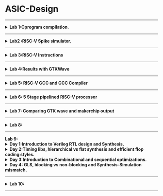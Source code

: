 # ASIC-Design
---
<details>
  <summary><strong>Lab 1:Cprogram compilation.</strong> </summary>
  
# Lab 1A:Create a simple C program to find the sum of the numbers from 1 to n.
### Step 1:
Use the Leafpad editor to write the C code. You can install Leafpad using the following command:<br>
``sudo snap install leafpad``<br>
Create a file named ``sum1ton.c``<br>
![Screenshot 2024-08-07 144122](https://github.com/user-attachments/assets/dd646c7a-636a-45bc-9097-cfe4378df4a9)
### Step 2:
Write c program to find the sum of the numbers from 1 to n.<br>
For an example set the value of n to 45.<br>
Save the file in Leafpad and return to the terminal.
```
#include<stdio.h>
int main(){
  int sum=0;
  int n=100;
  for(int i=1;i<=n;i++){
    sum=sum+i;
  }
  printf("sum of the numbers form 1 to %d is %d",n,sum);
  return 0;
}
```
![Screenshot 2024-08-07 215530](https://github.com/user-attachments/assets/b390cc4f-aa0e-4121-9597-f53345261c88)

### Step 3:
For the compilation of the code, use the following command:<br>
``GCC sum1ton.c``<br>
Make sure there are no errors.<br>
After compilation, an executable file is generated. Run this executable in the terminal to get the final output using the following command:<br>
``./a.out``<br>
![Screenshot 2024-08-07 215759](https://github.com/user-attachments/assets/66bd1819-3ec7-4192-99f0-54b03fa1e782)

The final output will be:<br>
`` Sum of the numbers form 1 to 100 is 5050.``
Check the output using a calculator to verify the result.

# Lab 1B:Compile the same C program using the RISC-V GCC compiler.
### Step 1:
To run the same C program file use the below command:<br>
`` riscv64-unknown-elf-gcc -O1 -mabi=lp64 -march=rv64i -o Lab1.o Lab1.c`` <br>
After compilation it will generate a file named sum1ton.o<br>
![Screenshot 2024-08-07 154120](https://github.com/user-attachments/assets/11f8bea0-3719-4b5b-9c91-446d28cef16d)
### step 2:
To get the aasembly code run the following command:<br>
``riscv64-unkown-elf-objdump -d Lab1.o ``
We will get a large output of code, but we are only interested in the main section. To view just the main section, add | less to the previous command.
`` riscv64-unkown-elf-objdump -d Lab1.o |less``
![Screenshot 2024-08-07 154806](https://github.com/user-attachments/assets/9fcef9a3-4598-479b-9efa-09ab9e3ea56b)<br>

After running the second command, we will get some output. Since we are interested in the main section, search for "main." We will see a bunch of instructions in the main snippet. To count the number of instructions, subtract the address of the first instruction from that of the next section, then divide by 4 (as the increment at each step is 4). This method reveals that there are 15 instructions when we are using O1. We can recheck this using a calculator as well.<br>
![Screenshot 2024-08-07 160155](https://github.com/user-attachments/assets/39208124-f050-4b7c-82f2-f789259dd133)<br>

Now, move back to the first terminal. Here, change the optimization level from `-O1` to `-Ofast` and follow the same procedure as above.<br>
![Screenshot 2024-08-07 160617](https://github.com/user-attachments/assets/dc9393fe-82fe-4a1c-a19f-8b45debbcb6d)<br>

Here, if we use `-Ofast` instead of `-O1`, we get only 12 instructions. Therefore, the number of instructions changes with the optimization level.<br>
![Screenshot 2024-08-07 160729](https://github.com/user-attachments/assets/73b6bcaa-2ca8-4330-b5aa-4f5a1ff4257b)<br>
For `O2`, the number of instructions are 12.<br>
Using `-Ofast` reduces our set of instructions because this optimization level applies a broader range of aggressive optimizations. These optimizations streamline the code, eliminate redundancies, and leverage parallelism, resulting in a lower instruction count compared to `-O1`.<br>
</details>

---

<details>
  <summary><strong>Lab2 :RISC-V Spike simulator.</strong></summary>
  
# Lab 2:Running the Object File Generated by the RISC-V GCC Compiler with the Spike Simulator.
We will compile the object dump file using the RISC-V GCC compiler and check the output against the GCC results from Lab 1. This includes debugging the main part of the program and watching the register values after each step. By looking closely at these values, we can understand how the program behaves and how different compilation stages affect it. This helps make sure the compiled output is accurate and consistent across different compiler settings.<br>
1. For executing an object file created by RISC-V compiler use the below command in the terminal.<br>
```spike pk sum1ton.o```<br>
![Screenshot 2024-08-07 181544](https://github.com/user-attachments/assets/f145ba38-f692-426f-b639-862219a9da23)<br>
2. The following command will help us enter debugging mode using the Spike simulator:<br>
```spike -d pk sum1ton.o```<br>
Use the following command to jump to the beginning of the main section:<br>
``` until pc 0 0x100b0```<br>
![Screenshot 2024-08-07 182238](https://github.com/user-attachments/assets/c0c1d00d-f2ea-481b-8111-2e21f3fe2823)<br>
![Screenshot 2024-08-07 184013](https://github.com/user-attachments/assets/cb1696fb-0d6f-4017-a3ad-a7e51376a026)<br>

3. To check any register value the following command is used:
   ```reg 0 a0```<br>
   Press enter to run the next instruction.
   Here the next instruction is ``lui a2 0x1``, which load upper bits of a2 by 01.<br>
   Intially value of a2 register is 0x0000000000000000.<br>
   After the first instruction it has changed to 0x0000000000001000.<br>
![Screenshot 2024-08-07 183148](https://github.com/user-attachments/assets/1021f417-9713-4e2c-bb46-ee4d9c1c7149)
4. The next instructions are:<br>
   ``lui a0 0x21`` which updates the a0 register value<br>
   ``addi sp sp -16`` This updates the content of the stack pointer 'sp' by -16 (or -10 in hexadecimal).<br>
   ![Screenshot 2024-08-07 185218](https://github.com/user-attachments/assets/dd1798a5-9fdc-44e0-8bfc-d82f64d3793c)<br>
   In the above image we can see that intially sp value is 0x0000003ffffffb50.<br
   After the addi instruction sp value is 0x0000003ffffffb40.<br>
  We can recheck using the calculator. <br>
![Screenshot 2024-08-07 185623](https://github.com/user-attachments/assets/d5b753c4-3ee7-4f0c-9eaf-66802fb67ec1)<br>
</details>

---

<details>
  <summary><strong>Lab 3:RISC-V Instructions</strong></summary>
  
# Lab 3: Overview of RISC-V Instruction Formats.
The RISC-V architecture employs six distinct instruction formats—R-Type, I-Type, S-Type, B-Type, U-Type, and J-Type—each designed for particular operations such as arithmetic and logic processing, immediate value handling, branching, memory access, and jumps. These formats are crucial in specifying the 32-bit instruction codes that drive the RISC-V system.These formats differ in their structure and the kind of operations they facilitate. Below is a detailed breakdown of each format:<br>
![WhatsApp Image 2024-08-10 at 23 31 46_35a88ac2](https://github.com/user-attachments/assets/63377927-7d1a-4f39-8c51-250e2d3f3a42)


### 1) R-Type (Register Type)
**Purpose:** The R-Type format is used for operations like arithmetic and logic that only involve register values. These operations don’t need immediate values or memory access, making them direct and efficient.

**Structure:**
- **Opcode (7 bits):** Instructs the processor on what operation to carry out, such as arithmetic or logic tasks.
- **funct3 (3 bits):** Works with `funct7` to specify the exact operation (e.g., add, subtract, AND, OR).
- **rs1 (5 bits):** The first source register that holds the first operand.
- **rs2 (5 bits):** The second source register that holds the second operand.
- **rd (5 bits):** The destination register where the result is stored.
- **funct7 (7 bits):** Used together with `funct3` to define the operation more accurately, especially to differentiate between similar tasks.

### 2) I-Type (Immediate Type)
**Purpose:** The I-Type format is used for operations that involve an immediate value (a constant within the instruction), loading from memory, and certain arithmetic tasks.

**Structure:**
- **Opcode (7 bits):** Defines the type of operation, such as arithmetic with an immediate value or loading from memory.
- **funct3 (3 bits):** Further specifies the operation, like adding with an immediate value or loading a byte from memory.
- **rs1 (5 bits):** The source register that provides the operand for arithmetic tasks.
- **rd (5 bits):** The destination register where the result is stored.
- **Immediate (12 bits):** The signed immediate value used in the operation, often for offset calculation or as an operand.

### 3) S-Type (Store Type)
**Purpose:** The S-Type format is used for store operations, where data is written from a register to a memory location. This is crucial for storing data in RAM or other memory areas.

**Structure:**
- **Opcode (7 bits):** Specifies the type of store operation, such as storing a word (32-bit) or a byte.
- **funct3 (3 bits):** Further defines the store operation, indicating whether it’s a byte, half-word, or word store.
- **rs1 (5 bits):** The base register that holds the address where the data will be stored.
- **rs2 (5 bits):** The source register that contains the data to be stored.
- **Immediate (12 bits):** The immediate value, split into two parts, that provides the offset to the base address for the store operation.

### 4) B-Type (Branch Type)
**Purpose:** The B-Type format handles conditional branch operations, allowing the program to jump to a different part of the code based on a comparison between two registers. This is key for control flow structures like loops and conditional statements.

**Structure:**
- **Opcode (7 bits):** Specifies the branch operation.
- **funct3 (3 bits):** Indicates the type of comparison (e.g., equal, not equal, less than).
- **rs1 (5 bits):** The first source register involved in the comparison.
- **rs2 (5 bits):** The second source register involved in the comparison.
- **Immediate (12 bits):** A signed offset used to calculate the branch target address. The immediate is split across the instruction fields and combined to compute the jump destination.

### 5) U-Type (Upper Immediate Type)
**Purpose:** The U-Type format is used for operations that require a large immediate value to be loaded into a register, often for constructing addresses or large constants. It allows loading a 20-bit immediate value into the upper 20 bits of a register.

**Structure:**
- **Opcode (7 bits):** Specifies the operation, such as loading an upper immediate value.
- **rd (5 bits):** The destination register where the upper immediate value will be stored.
- **Immediate (20 bits):** The upper immediate value that will be loaded into the register. The lower 12 bits of the register are typically zeroed out or combined with other operations.

### 6) J-Type (Jump Type)
**Purpose:** The J-Type format is used for jump operations, enabling the program to jump to a specific address unconditionally. This is essential for function calls, jump tables, and other control flow changes that require an absolute change in program flow.

**Structure:**
- **Opcode (7 bits):** Specifies the jump operation.
- **rd (5 bits):** The destination register where the return address will be stored, allowing the program to return to the point after the jump.
- **Immediate (20 bits):** A signed offset used to calculate the target address for the jump. The immediate is spread across multiple fields in the instruction and combined to form the jump target.

<img width="772" alt="3808 1535301636" src="https://github.com/user-attachments/assets/d0f05dac-2191-4ade-89f6-8b371a1e3a29">

## Identifying RISC-V Instruction Types (R, I, S, B, U, J) and Determining the Exact 32-bit Instruction Encoding.
```
ADD r5, r4, r5
SUB r5, r5, r4
AND r4, r5, r5
OR r8, r4, r5
XOR r8, r5, r4
SLT r10, r2, r4
ADDI r12, r3, 5
SW r3, r1, 4
SRL r16, r11, r2
BNE r0, r1, 20
BEQ r0, r0, 15
LW r13, r11, 2
SLL r15, r11, r2
```

### 1. `ADD r5, r4, r5`
- **Opcode:** `0110011`
- **rd:** `r5 = 00101`
- **rs1:** `r4 = 00100`
- **rs2:** `r5 = 00101`
- **funct3:** `000`
- **funct7:** `0000000`
- **Instruction Type:** R-Type
- **32-bit Instruction:** `0000000_00101_00100_000_00101_0110011`
- **Hexadecimal Representation:** `0x005202B3`

### 2. `SUB r5, r5, r4`
- **Opcode:** `0110011`
- **rd:** `r5 = 00101`
- **rs1:** `r5 = 00101`
- **rs2:** `r4 = 00100`
- **funct3:** `000`
- **funct7:** `0100000`
- **Instruction Type:** R-Type
- **32-bit Instruction:** `0100000_00100_00101_000_00101_0110011`
- **Hexadecimal Representation:** `0x404282B3`

### 3. `AND r4, r5, r5`
- **Opcode:** `0110011`
- **rd:** `r4 = 00100`
- **rs1:** `r5 = 00101`
- **rs2:** `r5 = 00101`
- **funct3:** `111`
- **funct7:** `0000000`
- **Instruction Type:** R-Type
- **32-bit Instruction:** `0000000_00101_00101_111_00100_0110011`
- **Hexadecimal Representation:** `0x0052F233`

### 4. `OR r8, r4, r5`
- **Opcode:** `0110011`
- **rd:** `r8 = 01000`
- **rs1:** `r4 = 00100`
- **rs2:** `r5 = 00101`
- **funct3:** `110`
- **funct7:** `0000000`
- **Instruction Type:** R-Type
- **32-bit Instruction:** `0000000_00101_00100_110_01000_0110011`
- **Hexadecimal Representation:** `0x00526433`

### 5. `XOR r8, r5, r4`
- **Opcode:** `0110011`
- **rd:** `r8 = 01000`
- **rs1:** `r5 = 00101`
- **rs2:** `r4 = 00100`
- **funct3:** `100`
- **funct7:** `0000000`
- **Instruction Type:** R-Type
- **32-bit Instruction:** `0000000_00100_00101_100_01000_0110011`
- **Hexadecimal Representation:** `0x0042C433`

### 6. `SLT r10, r2, r4`
- **Opcode:** `0110011`
- **rd:** `r10 = 01010`
- **rs1:** `r2 = 00010`
- **rs2:** `r4 = 00100`
- **funct3:** `010`
- **funct7:** `0000000`
- **Instruction Type:** R-Type
- **32-bit Instruction:** `0000000_00100_00010_010_01010_0110011`
- **Hexadecimal Representation:** `0x00412533`

### 7. `ADDI r12, r3, 5`
- **Opcode:** `0010011`
- **rd:** `r12 = 01100`
- **rs1:** `r3 = 00011`
- **Immediate:** `000000000101`
- **funct3:** `000`
- **Instruction Type:** I-Type
- **32-bit Instruction:** `000000000101_00011_000_01100_0010011`
- **Hexadecimal Representation:** `0x00518613`

### 8. `SW r3, r1, 4`
- **Opcode:** `0100011`
- **rs1:** `r1 = 00001`
- **rs2:** `r3 = 00011`
- **Immediate:** `000000000100`
- **funct3:** `010`
- **Instruction Type:** S-Type
- **32-bit Instruction:** `0000000_00011_00001_010_00100_0100011`
- **Hexadecimal Representation:** `0x0030A223`

### 9. `SRL r16, r11, r2`
- **Opcode:** `0110011`
- **rd:** `r16 = 10000`
- **rs1:** `r11 = 01011`
- **rs2:** `r2 = 00010`
- **funct3:** `101`
- **funct7:** `0000000`
- **Instruction Type:** R-Type
- **32-bit Instruction:** `0000000_00010_01011_101_10000_0110011`
- **Hexadecimal Representation:** `0x0025D833`

### 10. `BNE r0, r1, 20`
- **Opcode:** `1100011`
- **rs1:** `r1 = 00001`
- **rs2:** `r0 = 00000`
- **Immediate:** `000000000101`
- **funct3:** `001`
- **Instruction Type:** B-Type
- **32-bit Instruction:** `0_000001_00001_00000_001_0100_0_1100011`
- **Hexadecimal Representation:** `0x02101463`

### 11. `BEQ r0, r0, 15`
- **Opcode:** `1100011`
- **rs1:** `r0 = 00000`
- **rs2:** `r0 = 00000`
- **Immediate:** `000000000111`
- **funct3:** `000`
- **Instruction Type:** B-Type
- **32-bit Instruction:** `0_000000_00000_00000_000_1111_0_1100011`
- **Hexadecimal Representation:** `0x00000F63`

### 12. `LW r13, r11, 2`
- **Opcode:** `0000011`
- **rd:** `r13 = 01101`
- **rs1:** `r11 = 01011`
- **Immediate:** `000000000010`
- **funct3:** `010`
- **Instruction Type:** I-Type
- **32-bit Instruction:** `000000000010_01011_010_01101_0000011`
- **Hexadecimal Representation:** `0x0025A683`

### 13. `SLL r15, r11, r2`
- **Opcode:** `0110011`
- **rd:** `r15 = 01111`
- **rs1:** `r11 = 01011`
- **rs2:** `r2 = 00010`
- **funct3:** `001`
- **funct7:** `0000000`
- **Instruction Type:** R-Type
- **32-bit Instruction:** `0000000_00010_01011_001_01111_0110011`
- **Hexadecimal Representation:** `0x002597B3`

## Summary of RISC-V Instructions

| Instruction        | Type   | 32-bit Representation                       | Hexadecimal Representation |
|--------------------|--------|---------------------------------------------|----------------------------|
| `ADD r5, r4, r5`   | R-Type | `0000000_00101_00100_000_00101_0110011`     | `0x005202B3`               |
| `SUB r5, r5, r4`   | R-Type | `0100000_00100_00101_000_00101_0110011`     | `0x404282B3`               |
| `AND r4, r5, r5`   | R-Type | `0000000_00101_00101_111_00100_0110011`     | `0x0052F233`               |
| `OR r8, r4, r5`    | R-Type | `0000000_00101_00100_110_01000_0110011`     | `0x00526433`               |
| `XOR r8, r5, r4`   | R-Type | `0000000_00100_00101_100_01000_0110011`     | `0x0042C433`               |
| `SLT r10, r2, r4`  | R-Type | `0000000_00100_00010_010_01010_0110011`     | `0x00412533`               |
| `ADDI r12, r3, 5`  | I-Type | `000000000101_00011_000_01100_0010011`      | `0x00518613`               |
| `SW r3, r1, 4`     | S-Type | `0000000_00011_00001_010_00100_0100011`     | `0x0030A223`               |
| `SRL r16, r11, r2` | R-Type | `0000000_00010_01011_101_10000_0110011`     | `0x0025D833`               |
| `BNE r0, r1, 20`   | B-Type | `0_000001_00001_00000_001_0100_0_1100011`     | `0x02101463`               |
| `BEQ r0, r0, 15`   | B-Type | `0_000000_00000_00000_000_1111_0_1100011`     | `0x00000F63`               |
| `LW r13, r11, 2`   | I-Type | `000000000010_01011_010_01101_0000011`      | `0x0025A683`               |
| `SLL r15, r11, r2` | R-Type | `0000000_00010_01011_001_01111_0110011`     | `0x002597B3`               |


</details>

---

<details>
  <summary><strong> Lab 4:Results with GTKWave</strong></summary>
  
#  Lab 4:Visualizing Functional Simulation Results with GTKWave
In the provided Verilog code, the RISC-V instructions are represented with some variations compared to the standard RISC-V ISA. Specifically, each instruction type is assigned a unique opcode in the Verilog implementation. The `func3` and `func7` values, which are used to identify the specific operation, also differ from the standard RISC-V ISA. Notably, `func7` is employed to differentiate between operations involving immediate values and other arithmetic functions; if `func7` is not required for this distinction, it is set to 0 in the Verilog code. The table below illustrates how the 32-bit instruction patterns are hardcoded using these opcodes, `func3`, and `func7` values as defined in the Verilog code.<br>

## Hardcoded table based on the provided Verilog code
| Instruction     | Hardcoded 32bit pattern | Hardcoded hexadecimal pattern| 32bit pattern   | Hexadecimal pattern |
|-----------------|-------------------------|------------------------------|---------------------|---------------|
| ADD r5, r4, r5  | 0000001_00101_00100_000_00101_0000000 | 0x02520280 | 0000000_00101_00100_000_00101_0110011  | 0x005202B3 |
| SUB r5, r5, r4  | 0000001_00100_00101_001_00101_0000000 | 0x02429280  | 0100000_00100_00101_000_00101_0110011  | 0x404282B3      |
| AND r4, r5, r5  | 0000001_00101_00101_010_00100_0000000 | 0x0252A200 |0000000_00101_00101_111_00100_0110011  | 0x0052F233     |
| OR r8, r4, r5  | 0000001_00101_00100_011_01000_0000000  | 0x02523400 |0000000_00101_00100_110_01000_0110011  | 0x00526433      |
| XOR r8, r5, r4  | 0000001_00100_00101_100_01000_0000000 | 0x0242C400 |0000000_00100_00101_100_01000_0110011  | 0x0042C433      |
| SLT r10, r2, r4  | 0000001_00100_00010_101_01010_0000000| 0x02415500 | 0000000_00100_00010_010_01010_0110011  | 0x00412533      |
| ADDI r12, r3, 5  | 000000000101_00011_000_01100_0000000 | 0x00518600 |000000000101_00011_000_01100_0010011  | 0x00518613      |
| SW r3, r1, 4  | 0000000_00011_00001_001_00100_0000001   | 0X00309201| 0000000_00011_00001_010_00100_0100011  | 0x0030A223     |
| LW r13, r11, 2  | 000000000010_01011_000_01101_0000001   | 0x0258681 |000000000010_01011_010_01101_0000011  | 0x0025A683      |
| BEQ r0, r0, 15  | 0_000000_00000_00000_000_1111_0_1100011   | 0X00f00002 |0_000000_00000_00000_000_1111_0_1100011  | 0x00000F63      |
| SRL r16, r11, r2  | 0000000_00010_01011_001_10000_0000011 |0x00259803  | 0000000_00010_01011_101_10000_0110011 | 0x0025D833      |

## Output Waveforms for the instructions provided in the verilog code:

| Operation          | Standard RISCV ISA | Hardcoded ISA |
|--------------------|---------------------|---------------|
| ADD R6, R1, R2     | 0x00110333        | 0x02208300  |
| SUB R7, R1, R2     | 0x402083b3        | 0x02209380  |
| AND R8, R1, R3     | 0x0030f433        | 0x0230a400  |
| OR R9, R2, R5      | 0x005164b3        | 0x02513480  |
| XOR R10, R1, R4    | 0x0040c533        | 0x0240c500  |
| SLT R11, R2, R4     | 0x0045a0b3        | 0x02415580  |
| ADDI R12, R4, 5    | 0x004120b3        | 0x00520600  |
| BEQ R0, R0, 15     | 0x00000f63        | 0x00f00002  |
| SW R3, R1, 2       | 0x0030a123        | 0x00209181  |
| LW R13, R1, 2      | 0x0020a683        | 0x00208681  |
| ADD R14, R2, R2    | 0x00210733         | 0x00210700  |

### Wave forms
``` ADD R6,R1,R2 ```<br>

![Screenshot 2024-08-12 190747](https://github.com/user-attachments/assets/65b65e0f-c0a6-47c9-bc7c-2764d2083987)

``` SUB R7,R1,R2```<br>

![Screenshot 2024-08-12 191520](https://github.com/user-attachments/assets/e21346eb-6dd0-41d3-b0f0-0912873312cd)

```AND R8,R1,R3```<br>

![Screenshot 2024-08-12 191918](https://github.com/user-attachments/assets/b3105bb2-ebf6-4e55-8625-19ecf0829432)


``` OR R9,R2,R5```<br>

![Screenshot 2024-08-12 192010](https://github.com/user-attachments/assets/f208c33c-d457-4cc8-8c42-25492ba113ee)


``` XOR R10,R1,R4```<br>

![Screenshot 2024-08-12 192041](https://github.com/user-attachments/assets/82d42570-0a06-4e38-b036-2e86a75ba284)


```SLT R11,R2,R4```<br>
![Screenshot 2024-08-12 192105](https://github.com/user-attachments/assets/fda0c504-de9a-4ffd-9165-551b6147a055)

```ADDI R12,R4,5```<br>

![Screenshot 2024-08-12 192136](https://github.com/user-attachments/assets/125fa7b9-0683-4aba-afd4-17b2415318f4)


```BEQ R0,R0,15```<br>
![Screenshot 2024-08-12 192202](https://github.com/user-attachments/assets/c89e8614-962d-4514-ba2e-aac9573dc578)


``` SW R3,R1,2```<br>

![Screenshot 2024-08-12 192259](https://github.com/user-attachments/assets/5227f230-3623-457a-8591-d1acae01da30)


```LW R13, R1, 2 ```<br>

![Screenshot 2024-08-12 192407](https://github.com/user-attachments/assets/9197cc14-8ce6-464a-93f4-62b6b9514cc8)


```ADD R14, R2, R2```<br>

![Screenshot 2024-08-12 192457](https://github.com/user-attachments/assets/80c63b58-e584-4539-81c2-d202864b357a)


Output form:<br>

![Screenshot 2024-08-12 192601](https://github.com/user-attachments/assets/964f03ae-ccbd-4a26-a117-703cae7b548f)


</details>

---


<details>
  <summary><strong> Lab 5: RISC-V GCC and GCC Compiler</strong></summary>
  
# Comparing Output Consistency Between RISC-V GCC and GCC Compiler

The code provided is a Palindrome Checker where the user inputs an integer, and the program checks whether the number is a palindrome. The program reverses the digits of the input number and compares the reversed number with the original. If both are identical, the number is identified as a palindrome; otherwise, it is not.<br>
<br>
![Screenshot 2024-08-14 203937](https://github.com/user-attachments/assets/0aed22de-b6cb-4551-becb-32197dc06697)

The image below displays the output produced when the C code is executed using a standard GCC compiler:<br>

![Screenshot 2024-08-14 204553](https://github.com/user-attachments/assets/440881db-fab0-4e59-86e2-4da259a753c5)

The image below displays the output generated when the C code is executed using a RISC-V GCC compiler:<br>

![Screenshot 2024-08-14 205024](https://github.com/user-attachments/assets/f13f862e-de61-4c15-9491-d080ffb1710c)


By examining the images above, we can observe that the output is identical when using both the GCC and RISC-V GCC compilers. This consistency indicates that the code behaves as expected across different compiler architectures, ensuring reliability and compatibility in various development environments. This demonstrates that the program's logic is platform-independent and confirms the accuracy of the compilation process on both compilers.


  
</details>

---

<details>
  <summary><strong>Lab 6: 5 Stage pipelined RISC-V processor  </strong></summary>

  <details>
  <summary><strong>Day 3</strong></summary>

# Designing Digital Logic with TL-Verilog using Makerchip

### Logic Gates
Logic gates are the fundamental building blocks of digital circuits, executing vital logical operations on binary inputs. These gates are crucial for designing intricate systems such as processors, memory units, and controllers. In digital circuits, logic gates work with binary signals, where "0" represents low voltage and "1" represents high voltage. They process one or more input signals to generate an output signal according to defined logical functions.<br>

![Screenshot 2024-08-21 093753](https://github.com/user-attachments/assets/28ddbce8-c199-4daa-93f3-fc8d0773913e)<br>

### Makerchip
Makerchip IDE is a robust tool for digital design, providing an all-in-one environment for coding, simulating, and testing HDL designs. It supports languages such as TL-Verilog, SystemVerilog, Verilog, and VHDL, offering a visual platform for real-time construction and simulation of digital systems. With its user-friendly interface and comprehensive features, Makerchip is suitable for both beginners and seasoned designers. Makerchip enables efficient prototyping, debugging, and refinement of digital designs, ensuring that circuits perform correctly before transitioning to hardware implementation.<br>


### Transaction Level (TL) - Verilog:
TL Verilog is a contemporary extension of traditional Verilog, developed by Redwood EDA to streamline hardware modeling and design. It offers a more abstract and efficient syntax while maintaining compatibility with standard Verilog. TL-Verilog facilitates transaction-level modeling, simplifying the management of complex microarchitectures. In this method, a transaction progresses through the architecture, interacting with components such as pipelines, arbiters, and queues. TL-Verilog is especially effective in minimizing bugs and optimizing design, particularly when used with tools like Makerchip.<br>


## Some Basic Combinational circuits:
### Name of clock signal is clr_asr
### 1. Inverter:
   The resulting block diagram and waveforms are presented as depicted:<br>
   ![Screenshot 2024-08-21 152754](https://github.com/user-attachments/assets/2867695f-706b-4047-9662-dc6c65b36a31)

### 2. 2- input AND gate:
   The resulting block diagram and waveforms are presented as depicted:<br>
   ![Screenshot 2024-08-21 153033](https://github.com/user-attachments/assets/d44bf330-ce4f-4b21-bf7b-43d63f1891f2)

### 3. 2-input OR gate:
   The resulting block diagram and waveforms are presented as depicted:<br>
   ![Screenshot 2024-08-21 153131](https://github.com/user-attachments/assets/50edfc0a-c23a-4d43-94b4-7e091aa27586)

### 4. 2:1 MUX
   The resulting block diagram and waveforms are presented as depicted:<br>
   ![Screenshot 2024-08-21 154614](https://github.com/user-attachments/assets/41df9ee3-0116-4e27-a1bd-6d7e5cb972f9)

### 5. Implementation of a Combinational Calculator in TL-Verilog
Overview of the Calculator: This section showcases a simple combinational calculator created using TL-Verilog on the Makerchip platform. The calculator performs the four basic arithmetic operations: addition, subtraction, multiplication, and division.<br>
The resulting block diagram and waveforms are presented as depicted:<br>

![image](https://github.com/user-attachments/assets/8036afeb-76f3-486c-b4f6-52f5c8793583)

In this code snippet, two random 4-bit values, `$rand1[3:0]` and `$rand2[3:0]`, are assigned to the 32-bit variables `$val1[31:0]` and `$val2[31:0]`, respectively. The calculator then performs four arithmetic operations on these values.<br>

A multiplexer (MUX), controlled by the selection bits `$sel[1:0]`, chooses the result of one of these operations. The selected output is then assigned to `$out[31:0]`.<br>

![Screenshot 2024-08-21 160425](https://github.com/user-attachments/assets/0ed3f8e0-eee7-45b9-b140-5f991597dff0)

## SEquential Circuits

A sequential circuit is a type of digital circuit that utilizes memory elements to store data, enabling it to produce outputs based on both current inputs and the circuit’s prior state. In contrast to combinational circuits, which rely solely on present inputs, sequential circuits incorporate feedback loops and storage components like flip-flops or registers to monitor their internal state. This internal state, combined with the current inputs, dictates the circuit’s functionality, making it capable of performing tasks that require a history of inputs, such as counting, data storage, or event sequencing.<br>

### 1.Counter Series:

The block diagram and waveforms generated are displayed below:<br>
![Screenshot 2024-08-21 161052](https://github.com/user-attachments/assets/85cff099-3dfd-4bc9-b474-a9d22589224a) <br>

![Screenshot 2024-08-21 161219](https://github.com/user-attachments/assets/2cf54660-8876-4055-8120-956a6acbc705)

### 2. Fibbonacci Series:

The block diagram and waveforms generated are displayed below:<br>

![Screenshot 2024-08-21 161435](https://github.com/user-attachments/assets/2779d46b-a43d-49b2-bb97-be76abd6b9ce) <br>


![image](https://github.com/user-attachments/assets/4b490f01-0945-4a28-bdc6-7237da52e88e)

### 3. Sequential Calculator:

This design is similar to the previous combinational calculator but simulates a real-world scenario where the result of the previous operation is used as one of the inputs for the next operation. When the circuit is reset, the result is cleared to zero.<br>

![Screenshot 2024-08-21 161837](https://github.com/user-attachments/assets/0f901d7a-5ff6-4560-b804-d19da54cc1a4)<br>

![Screenshot 2024-08-21 161920](https://github.com/user-attachments/assets/d90fe0a2-c3d3-4b1e-8262-f388e9f63960) <br>

![Screenshot 2024-08-21 161805](https://github.com/user-attachments/assets/6192171d-ed81-4b7e-be3f-6d11441192c2) <br>


## Pipelined Logic
In Transaction-Level Verilog (TL-Verilog), pipelined logic is effectively modeled using pipeline constructs that represent data movement through various stages, with each stage corresponding to a clock cycle. This method streamlines the modeling of sequential logic by managing state transitions automatically and providing clear, concise representations of complex multi-stage operations. This enhances both the clarity and maintainability of the design.<br>

### 1. Recreating the Design

![Screenshot 2024-08-21 162218](https://github.com/user-attachments/assets/71aff8b9-aa48-4c88-8c09-5ec86ce791fb) <br>


![Screenshot 2024-08-21 162446](https://github.com/user-attachments/assets/82066fc0-54a3-4944-bf7e-e13f830e1cb6) <br>

![Screenshot 2024-08-21 162521](https://github.com/user-attachments/assets/c86b3a8f-1412-45fd-a76a-52fa833d1d7f) <br>

Therefore, it can be observed that the given pipeline design and the recreated design are identical.<br>


### 2. Pipelined Calculator
This design is similar to the previous Sequential Calculator but incorporates a pipelined architecture and utilizes `$valid` to clear alternate values.<br>

![Screenshot 2024-08-21 182420](https://github.com/user-attachments/assets/d3d77f6a-a429-4047-a25c-72c2ff87646e) <br>

![Screenshot 2024-08-21 163012](https://github.com/user-attachments/assets/d3d5a167-51a3-4bc5-9c55-51469a5d321a) <br>

### 3. Cycle Calculator with validity
We introduce `$valid_or_reset = $valid || $reset;` as a condition for triggering calculations, replacing the previous method of setting `$out` to zero.<br>

![Screenshot 2024-08-21 175517](https://github.com/user-attachments/assets/e1cf5b8d-fb89-4e1e-ac2d-cb1ace330c50) <br>

  </details>

<details>
  <summary><strong> Day 4</strong></summary>

# Fundamentals of RISC-V CPU Micro-architecture
This section will discuss the implementation of a basic 3-stage RISC-V Core/CPU. The three stages include: Fetch, Decode, and Execute. The diagram below illustrates the fundamental block diagram of the CPU core:<br>

### Name of the clock signal is clc_asr

![Screenshot 2024-08-21 180115](https://github.com/user-attachments/assets/8d26c27f-ed72-4cbb-abbd-53ab154c5dcc) <br>

### Implementation plan:
![Screenshot 2024-08-21 180155](https://github.com/user-attachments/assets/d1e368ee-b8de-4819-b25e-11794e32706d) <br>

### 1. Program counter

The Program Counter, also known as the Instruction Pointer, is a component that holds the address of the next instruction to be executed. Typically, the program counter increments by 4 to fetch the subsequent instruction from memory. If a reset occurs, the program counter is reinitialized to zero for the next instruction, after which it resumes normal operation.<br>

The diagram below illustrates the functioning of the program counter.<br>

![Screenshot 2024-08-21 180439](https://github.com/user-attachments/assets/7e2f298d-8e19-47f5-9315-9fbcebadc888)<br>

![Screenshot 2024-08-21 182158](https://github.com/user-attachments/assets/9fb85acd-7ddd-439d-98e1-505473fb965d)  <br>

Code:<br>
``` $pc[31:0] = >>1$reset ? 0 : ( >>1$pc + 31'h4 ); ```

### 2. Adding the instruction memory

![Screenshot 2024-08-21 181059](https://github.com/user-attachments/assets/9ecf6c22-9838-4fec-88dc-c3eeef8ffad6) <br>

![Screenshot 2024-08-21 181120](https://github.com/user-attachments/assets/1b07fa46-04bc-4358-96a4-6ce66fa87e05) <br>

The output of the Program Counter (PC) is fed into the instruction memory, which then outputs the instruction to be executed. The program counter increments by 4 with each valid iteration. This incremented output is used to fetch the next instruction from the instruction memory.<br>

The instruction memory provides a 32-bit instruction based on the input address. During the Fetch Stage, the processor retrieves the instruction from the instruction memory (IM) at the address specified by the PC.<br>

![image](https://github.com/user-attachments/assets/e08019d4-8349-4d62-a832-9e33b6fb0fdd) <br>

Code:<br>
```
     @0
         $reset = *reset;
         $clc_asr = *clk;
         $pc[31:0] = >>1$reset ? 0 : ( >>1$pc + 31'h4 );
         $imem_rd_en = >>1$reset ? 0 : 1;
         $imem_rd_addr[31:0] = $pc[M4_IMEM_INDEX_CNT+1:2];
      @1
         $instr[31:0] = $imem_rd_data[31:0];
```
### 3. Instruction Decoding 
The 32-bit fetched instruction must be decoded to determine the operation to be performed as well as the source and destination addresses. There are six types of instructions:<br>

- **R-type**: Register
- **I-type**: Immediate
- **S-type**: Store
- **B-type**: Branch (Conditional Jump)
- **U-type**: Upper Immediate
- **J-type**: Jump (Unconditional Jump)


The instruction format includes the opcode, immediate value, source address, and destination address. During the Decode Stage, the processor interprets the instruction according to its format and type.<br>
Typically, the RISC-V ISA features 32 registers, each with a width of XLEN (e.g., XLEN = 32 for RV32). The register file used in this architecture supports two simultaneous read operations and one write operation.<br>

![image](https://github.com/user-attachments/assets/a848f05e-fc69-4842-823b-b976a3b95dc1) <br>

![image](https://github.com/user-attachments/assets/b7074567-7940-4153-9c39-08cf97f0b7e6) <br>

Code:<br>
```
      @0
         $reset = *reset;
         $clc_asr = *clk;
         $pc[31:0] = >>1$reset ? 0 : ( >>1$pc + 31'h4 );
         $imem_rd_en = >>1$reset ? 0 : 1;
         $imem_rd_addr[31:0] = $pc[M4_IMEM_INDEX_CNT+1:2];
      @1
         $instr[31:0] = $imem_rd_data[31:0];
         $is_i_instr = $instr[6:2] ==? 5'b0000x ||
              $instr[6:2] ==? 5'b001x0 ||
              $instr[6:2] ==? 5'b11001;
         $is_r_instr = $instr[6:2] ==? 5'b01011 ||
              $instr[6:2] ==? 5'b011x0 ||
              $instr[6:2] ==? 5'b10100;
         $is_s_instr = $instr[6:2] ==? 5'b0100x;
         $is_b_instr = $instr[6:2] ==? 5'b11000;
         $is_j_instr = $instr[6:2] ==? 5'b11011;
         $is_u_instr = $instr[6:2] ==? 5'b0x101;
```
#### 3a. Immediate Decode Logic
![image](https://github.com/user-attachments/assets/5a7406fb-6ce1-485a-b395-17a629fe94ef) <br>

Code:<br>

```
             $imm[31:0] = $is_i_instr ? {{21{$instr[31]}}, $instr[30:20]} :
             $is_s_instr ? {{21{$instr[31]}}, $instr[30:25], $instr[11:7]} :
             $is_b_instr ? {{20{$instr[31]}}, $instr[7], $instr[30:25], $instr[11:8], 1'b0} :
             $is_u_instr ? {$instr[31:12], 12'b0} :
             $is_j_instr ? {{12{$instr[31]}}, $instr[19:12], $instr[20], $instr[30:21], 1'b0} : 32'b0;
````

#### 3b. Decoding logic for the other fields like rs1,rs2,funct3,funct7
In addition to the immediate field, several other fields also require decoding. The code for this process is as follows:<br>
Code:
```
         $rs2_valid = $is_r_instr || $is_s_instr || $is_b_instr;
         ?$rs2_valid
            $rs2[4:0] = $instr[24:20];
            
         $rs1_valid = $is_r_instr || $is_i_instr || $is_s_instr || $is_b_instr;
         ?$rs1_valid
            $rs1[4:0] = $instr[19:15];
         
         $funct3_valid = $is_r_instr || $is_i_instr || $is_s_instr || $is_b_instr;
         ?$funct3_valid
            $funct3[2:0] = $instr[14:12];
            
         $funct7_valid = $is_r_instr ;
         ?$funct7_valid
            $funct7[6:0] = $instr[31:25];
            
         $rd_valid = $is_r_instr || $is_i_instr || $is_u_instr || $is_j_instr;
         ?$rd_valid
            $rd[4:0] = $instr[11:7];

         $opcode[6:0] = $instr[6:0];
```
At any given moment, only one instruction is decoded, and it may belong to any of the six instruction types. Therefore, it is crucial to validate the instruction to ensure it matches its specific category, thereby avoiding conflicts between different instruction types.<br>

![image](https://github.com/user-attachments/assets/1bd0370e-a6c6-4816-9e56-b85517fce671)


#### 3c. Individual Instructions Coding
![image](https://github.com/user-attachments/assets/f4b9df4c-7a78-4de5-b5ba-2d3cdbfcc8eb)

To decode the individual instructions outlined above, use the following code:<br>
```
$dec_bits [10:0] = {$funct7[5], $funct3, $opcode};
$is_beq = $dec_bits ==? 11'bx_000_1100011;
$is_bne = $dec_bits ==? 11'bx_001_1100011;
$is_blt = $dec_bits ==? 11'bx_100_1100011;
$is_bge = $dec_bits ==? 11'bx_101_1100011;
$is_bltu = $dec_bits ==? 11'bx_110_1100011;
$is_bgeu = $dec_bits ==? 11'bx_111_1100011;
$is_addi = $dec_bits ==? 11'bx_000_0010011;
$is_add = $dec_bits ==? 11'b0_000_0110011;
```

We also need to update the program counter to handle branch instructions.<br>
```
$pc[31:0] = >>1$reset ? 32'b0 :
            >>1$taken_branch ? >>1$br_target_pc :
            >>1$pc + 32'd4;
```
output:
![image](https://github.com/user-attachments/assets/a236b2b3-4f98-40e1-8fb1-c1b32f54e47a)

### 4. Register File Read and Enable
In this setup, instructions are fetched from the instruction memory and stored in registers. Two register slots are used to read these instructions, which are then sent to the ALU for processing.<br>

![image](https://github.com/user-attachments/assets/4ec7b570-6887-418e-a20d-95f1790a4ad9) <br>

![image](https://github.com/user-attachments/assets/69643cfa-bdb7-496a-bec6-42f567241580)

Code:<br>
```

$rf_rd_en1 = $rs1_valid;
$rf_rd_en2 = $rs2_valid;
$rf_rd_index1[4:0] = $rs1;
$rf_rd_index2[4:0] = $rs2;
$src1_value[31:0] = $rf_rd_data1;
$src2_value[31:0] = $rf_rd_data2;
```

### 5. Arithmetic and Logic unit
![image](https://github.com/user-attachments/assets/faf1bbb4-2261-4693-8bdd-dcb163bf01af)<br>

Used to execute arithmetic operations on the values stored in the registers. The code for this is as follows:<br>
![image](https://github.com/user-attachments/assets/57cd558b-85cb-4ff5-b927-228621ab9f23)
Code:
```
$result[31:0] = $is_addi ? $src1_value + $imm :
                $is_add ? $src1_value + $src2_value :
                32'bx ;
```

### 6. Register File write
![image](https://github.com/user-attachments/assets/016f9e12-9066-4434-bb66-7588924687bf)

After the ALU performs operations on the values stored in the registers, we may need to write the results back into the registers. This is done using the register file write operation. Additionally, we must ensure that no values are written to the destination register if it is x0, as it is designed to always remain zero. The code for this process is as follows:<br>

![image](https://github.com/user-attachments/assets/1d1301e1-2b73-45be-b4d0-29f37755ef35)
Code:<br>
```
$rf_wr_en = $rd_valid && $rd != 5'b0;
$rf_wr_index[4:0] = $rd;
$rf_wr_data[31:0] = $result;
```

### 7. Branch Instructions
![image](https://github.com/user-attachments/assets/53e9d344-03a9-439c-b89f-3e9b9799c223)

Based on the control input, we might need to jump to a different address after executing a specific instruction, depending on conditions generated at runtime. This is managed using branch instructions. The code for this operation is as follows:
Output:
![image](https://github.com/user-attachments/assets/a09d5618-5fc1-431b-8d0f-83848c677e4e)

Code:<br>
```

$taken_branch = $is_beq ? ($src1_value == $src2_value):
                $is_bne ? ($src1_value != $src2_value):
                $is_blt ? (($src1_value < $src2_value) ^ ($src1_value[31] != $src2_value[31])):
                $is_bge ? (($src1_value >= $src2_value) ^ ($src1_value[31] != $src2_value[31])):
                $is_bltu ? ($src1_value < $src2_value):
                $is_bgeu ? ($src1_value >= $src2_value):1'b0;

$br_target_pc[31:0] = $pc +$imm;
```

## Testbench

To verify the correctness of the code, we use a testbench to check the implementation over the first five cycles.<br>
Code:<br>
```
*passed = |cpu/xreg[10]>>5$value == (1+2+3+4+5+6+7+8+9) ;
```
Upon checking the log file we get the following result:

![Screenshot 2024-08-21 223921](https://github.com/user-attachments/assets/bd2be7a0-7c87-4a59-961f-2035042c4038)

Results:<br>
![Screenshot 2024-08-21 235038](https://github.com/user-attachments/assets/1d352e7e-fd23-45f5-b451-2a1f5e9fa0c1) <br>

![Screenshot 2024-08-21 235131](https://github.com/user-attachments/assets/e6fe4b2f-6dc7-4b1e-94e7-ef4d3998c4a2) <br>

![Screenshot 2024-08-21 235202](https://github.com/user-attachments/assets/3291db9d-016d-4674-90c8-6034b8ac6d3a) <br>

</details>

<details>
  <summary><strong>Day 5</strong></summary>
  
## Complete Pipelined RISC-V CPU Micro-architecture
The CPU core is pipelined to facilitate easier retiming and significantly reduce functional bugs. Pipelining is achieved by adding stages such as @1, @2, and so on. In TL-Verilog, there's no strict requirement for defining pipelines in a systematic order, which is an advantage of this approach.<br>

However, pipelining introduces certain hazards, particularly the "branch instruction hazard" or "branch penalty." This arises because branch instructions can alter the execution sequence, leading to uncertainties. The types of hazards include:<br>

- **Structural Hazards:** Conflicts over shared resources, such as execution units, can cause pipeline stalls until the resource contention is resolved.
- **Data Hazards:** Dependencies on results from previous instructions may lead to incorrect outcomes if the required data is not yet available.
- **Control Hazards (Branch Hazards):** Uncertainties in branch outcomes can delay the confirmation of the correct instruction path, potentially resulting in incorrect instruction fetches and performance degradation due to pipeline flushing.

### Valid signal for Pipelined Logic:
The TL-Verilog code to incorporate the valid signal for pipelined logic is provided below:<br>
```
$start = >>1$reset && !$reset;
$valid = $reset ? 1'b0 : ($start || >>3$valid);
$valid_or_reset = $valid || $reset;
$rs1_or_funct3_valid    = $is_r_instr || $is_i_instr || $is_s_instr || $is_b_instr;
$rs2_valid              = $is_r_instr || $is_s_instr || $is_b_instr;
$rd_valid               = $is_r_instr || $is_i_instr || $is_u_instr || $is_j_instr;
$funct7_valid           = $is_r_instr;
```

### Handling Data Hazards in Register File with Bypassing:

```
$src1_value[31:0] = $rs1_bypass ? >>1$result[31:0] : $rf_rd_data1[31:0];
$src2_value[31:0] = $rs2_bypass ? >>1$result[31:0] : $rf_rd_data2[31:0];
```

### Correcting branch target path:
```
   //Current instruction is valid if one of the previous 2 instructions were not (taken_branch or load or jump)
   $valid = ~(>>1$valid_taken_br || >>2$valid_taken_br || >>1$is_load || >>2$is_load || >>2$jump_valid 	|| >>1$jump_valid);
         
   //Current instruction is valid & is a taken branch
   $valid_taken_br = $valid && $taken_br;
         
   //Current instruction is valid & is a load
   $valid_load = $valid && $is_load;
         
   //Current instruction is valid & is jump
   $jump_valid = $valid && $is_jump;
   $jal_valid  = $valid && $is_jal;
   $jalr_valid = $valid && $is_jalr;
    
    *passed = |cpu/xreg[14]>>5$value == (1+2+3+4+5+6+7+8+9+10);
```

#### Final Logic for 5-Stage Pipelining:
```
\m4_TLV_version 1d: tl-x.org
\SV
   // Template code can be found in: https://github.com/stevehoover/RISC-V_MYTH_Workshop
   
   m4_include_lib(['https://raw.githubusercontent.com/BalaDhinesh/RISC-V_MYTH_Workshop/master/tlv_lib/risc-v_shell_lib.tlv'])

\SV
   m4_makerchip_module   // (Expanded in Nav-TLV pane.)
\TLV

   
   //  Sum 0 to 9 Program 
   //
   // Add 0,1,2,3,...,9
   //
   // Registers:
   //  r10 (a0): In: 0, Out: final sum
   //  r12 (a2): 10
   //  r13 (a3): 1..10
   //  r14 (a4): Sum
   // 
   // External to function:
   m4_asm(ADD, r10, r0, r0)             // Initialize r10 (a0) to 0.
   // Function:
   m4_asm(ADD, r14, r10, r0)            // Initialize sum register a4 with 0x0
   m4_asm(ADDI, r12, r10, 1010)         // Store count of 10 in register a2.
   m4_asm(ADD, r13, r10, r0)            // Initialize intermediate sum register a3 with 0
   // Loop:
   m4_asm(ADD, r14, r13, r14)           // Incremental addition
   m4_asm(ADDI, r13, r13, 1)            // Increment intermediate register by 1
   m4_asm(BLT, r13, r12, 1111111111000) // If a3 is less than a2, branch to label named <loop>
   m4_asm(ADD, r10, r14, r0)            // Store final result to register a0 so that it can be read by main program
   m4_asm(SW, r0, r10, 10000)           // Store r10 result in dmem
   m4_asm(LW, r17, r0, 10000)           // Load contents of dmem to r17
   m4_asm(JAL, r7, 00000000000000000000) // Done. Jump to itself (infinite loop). (Up to 20-bit signed immediate plus implicit 0 bit (unlike JALR) provides byte address; last immediate bit should also be 0)
   m4_define_hier(['M4_IMEM'], M4_NUM_INSTRS)

   |cpu
      @0
         $reset = *reset;
         $clc_asr = *clk;
         
         //PC fetch - branch, jumps and loads introduce 2 cycle bubbles in this pipeline
         $pc[31:0] = >>1$reset ? '0 : (>>3$valid_taken_br ? >>3$br_tgt_pc :
                                       >>3$valid_load     ? >>3$inc_pc[31:0] :
                                       >>3$jal_valid      ? >>3$br_tgt_pc :
                                       >>3$jalr_valid     ? >>3$jalr_tgt_pc :
                                                     (>>1$inc_pc[31:0]));
         // Access instruction memory using PC
         $imem_rd_en = ~ $reset;
         $imem_rd_addr[M4_IMEM_INDEX_CNT-1:0] = $pc[M4_IMEM_INDEX_CNT+1:2];
         
         
      @1
         //Getting instruction from IMem
         $instr[31:0] = $imem_rd_data[31:0];
         
         //Increment PC
         $inc_pc[31:0] = $pc[31:0] + 32'h4;
         
         //Decoding I,R,S,U,B,J type of instructions based on opcode [6:0]
         //Only [6:2] is used here because this implementation is for RV64I which does not use [1:0]
         $is_i_instr = $instr[6:2] ==? 5'b0000x ||
                       $instr[6:2] ==? 5'b001x0 ||
                       $instr[6:2] == 5'b11001;
         
         $is_r_instr = $instr[6:2] == 5'b01011 ||
                       $instr[6:2] ==? 5'b011x0 ||
                       $instr[6:2] == 5'b10100;
         
         $is_s_instr = $instr[6:2] ==? 5'b0100x;
         
         $is_u_instr = $instr[6:2] ==? 5'b0x101;
         
         $is_b_instr = $instr[6:2] == 5'b11000;
         
         $is_j_instr = $instr[6:2] == 5'b11011;
         
         //Immediate value decode
         $imm[31:0] = $is_i_instr ? { {21{$instr[31]}} , $instr[30:20]} :
                      $is_s_instr ? { {21{$instr[31]}} , $instr[30:25] , $instr[11:8] , $instr[7]} :
                      $is_b_instr ? { {20{$instr[31]}} , $instr[7] , $instr[30:25] , $instr[11:8] , 1'b0} :
                      $is_u_instr ? { $instr[31] , $instr[30:12] , { 12{1'b0}} } :
                      $is_j_instr ? { {12{$instr[31]}} , $instr[19:12] , $instr[20] , $instr[30:21] , 1'b0} :
                      >>1$imm[31:0];
         
         //Generate valid signals for each instruction fields
         $rs1_or_funct3_valid    = $is_r_instr || $is_i_instr || $is_s_instr || $is_b_instr;
         $rs2_valid              = $is_r_instr || $is_s_instr || $is_b_instr;
         $rd_valid               = $is_r_instr || $is_i_instr || $is_u_instr || $is_j_instr;
         $funct7_valid           = $is_r_instr;
         
         //Decode other fields of instruction - source and destination registers, funct, opcode
         ?$rs1_or_funct3_valid
            $rs1[4:0]    = $instr[19:15];
            $funct3[2:0] = $instr[14:12];
         
         ?$rs2_valid
            $rs2[4:0]    = $instr[24:20];
         
         ?$rd_valid
            $rd[4:0]     = $instr[11:7];
         
         ?$funct7_valid
            $funct7[6:0] = $instr[31:25];
         
         $opcode[6:0] = $instr[6:0];
         
         //Decode instruction in subset of base instruction set based on RISC-V 32I
         $dec_bits[10:0] = {$funct7[5],$funct3,$opcode};
         
         //Branch instructions
         $is_beq   = $dec_bits ==? 11'bx_000_1100011;
         $is_bne   = $dec_bits ==? 11'bx_001_1100011;
         $is_blt   = $dec_bits ==? 11'bx_100_1100011;
         $is_bge   = $dec_bits ==? 11'bx_101_1100011;
         $is_bltu  = $dec_bits ==? 11'bx_110_1100011;
         $is_bgeu  = $dec_bits ==? 11'bx_111_1100011;
         
         //Jump instructions
         $is_auipc = $dec_bits ==? 11'bx_xxx_0010111;
         $is_jal   = $dec_bits ==? 11'bx_xxx_1101111;
         $is_jalr  = $dec_bits ==? 11'bx_000_1100111;
         
         //Arithmetic instructions
         $is_addi  = $dec_bits ==? 11'bx_000_0010011;
         $is_add   = $dec_bits ==  11'b0_000_0110011;
         $is_lui   = $dec_bits ==? 11'bx_xxx_0110111;
         $is_slti  = $dec_bits ==? 11'bx_010_0010011;
         $is_sltiu = $dec_bits ==? 11'bx_011_0010011;
         $is_xori  = $dec_bits ==? 11'bx_100_0010011;
         $is_ori   = $dec_bits ==? 11'bx_110_0010011;
         $is_andi  = $dec_bits ==? 11'bx_111_0010011;
         $is_slli  = $dec_bits ==? 11'b0_001_0010011;
         $is_srli  = $dec_bits ==? 11'b0_101_0010011;
         $is_srai  = $dec_bits ==? 11'b1_101_0010011;
         $is_sub   = $dec_bits ==? 11'b1_000_0110011;
         $is_sll   = $dec_bits ==? 11'b0_001_0110011;
         $is_slt   = $dec_bits ==? 11'b0_010_0110011;
         $is_sltu  = $dec_bits ==? 11'b0_011_0110011;
         $is_xor   = $dec_bits ==? 11'b0_100_0110011;
         $is_srl   = $dec_bits ==? 11'b0_101_0110011;
         $is_sra   = $dec_bits ==? 11'b1_101_0110011;
         $is_or    = $dec_bits ==? 11'b0_110_0110011;
         $is_and   = $dec_bits ==? 11'b0_111_0110011;
         
         //Store instructions
         $is_sb    = $dec_bits ==? 11'bx_000_0100011;
         $is_sh    = $dec_bits ==? 11'bx_001_0100011;
         $is_sw    = $dec_bits ==? 11'bx_010_0100011;
         
         //Load instructions - support only 4 byte load
         $is_load  = $dec_bits ==? 11'bx_xxx_0000011;
         
         $is_jump = $is_jal || $is_jalr;
         
      @2
         //Get Source register values from reg file
         $rf_rd_en1 = $rs1_or_funct3_valid;
         $rf_rd_en2 = $rs2_valid;
         
         $rf_rd_index1[4:0] = $rs1[4:0];
         $rf_rd_index2[4:0] = $rs2[4:0];
         
         //Register file bypass logic - data forwarding from ALU to resolve RAW dependence
         $src1_value[31:0] = $rs1_bypass ? >>1$result[31:0] : $rf_rd_data1[31:0];
         $src2_value[31:0] = $rs2_bypass ? >>1$result[31:0] : $rf_rd_data2[31:0];
         
         //Branch target PC computation for branches and JAL
         $br_tgt_pc[31:0] = $imm[31:0] + $pc[31:0];
         
         //RAW dependence check for ALU data forwarding
         //If previous instruction was writing to reg file, and current instruction is reading from same register
         $rs1_bypass = >>1$rf_wr_en && (>>1$rd == $rs1);
         $rs2_bypass = >>1$rf_wr_en && (>>1$rd == $rs2);
         
      @3
         //ALU
         $result[31:0] = $is_addi  ? $src1_value +  $imm :
                         $is_add   ? $src1_value +  $src2_value :
                         $is_andi  ? $src1_value &  $imm :
                         $is_ori   ? $src1_value |  $imm :
                         $is_xori  ? $src1_value ^  $imm :
                         $is_slli  ? $src1_value << $imm[5:0]:
                         $is_srli  ? $src1_value >> $imm[5:0]:
                         $is_and   ? $src1_value &  $src2_value:
                         $is_or    ? $src1_value |  $src2_value:
                         $is_xor   ? $src1_value ^  $src2_value:
                         $is_sub   ? $src1_value -  $src2_value:
                         $is_sll   ? $src1_value << $src2_value:
                         $is_srl   ? $src1_value >> $src2_value:
                         $is_sltu  ? $sltu_rslt[31:0]:
                         $is_sltiu ? $sltiu_rslt[31:0]:
                         $is_lui   ? {$imm[31:12], 12'b0}:
                         $is_auipc ? $pc + $imm:
                         $is_jal   ? $pc + 4:
                         $is_jalr  ? $pc + 4:
                         $is_srai  ? ({ {32{$src1_value[31]}} , $src1_value} >> $imm[4:0]) :
                         $is_slt   ? (($src1_value[31] == $src2_value[31]) ? $sltu_rslt : {31'b0, $src1_value[31]}):
                         $is_slti  ? (($src1_value[31] == $imm[31]) ? $sltiu_rslt : {31'b0, $src1_value[31]}) :
                         $is_sra   ? ({ {32{$src1_value[31]}}, $src1_value} >> $src2_value[4:0]) :
                         $is_load  ? $src1_value +  $imm :
                         $is_s_instr ? $src1_value + $imm :
                                    32'bx;
         
         $sltu_rslt[31:0]  = $src1_value <  $src2_value;
         $sltiu_rslt[31:0] = $src1_value <  $imm;
         
         //Jump instruction target PC computation
         $jalr_tgt_pc[31:0] = $imm[31:0] + $src1_value[31:0]; 
         
         //Branch resolution
         $taken_br = $is_beq ? ($src1_value == $src2_value) :
                     $is_bne ? ($src1_value != $src2_value) :
                     $is_blt ? (($src1_value < $src2_value) ^ ($src1_value[31] != $src2_value[31])) :
                     $is_bge ? (($src1_value >= $src2_value) ^ ($src1_value[31] != $src2_value[31])) :
                     $is_bltu ? ($src1_value < $src2_value) :
                     $is_bgeu ? ($src1_value >= $src2_value) :
                     1'b0;
         
         //Current instruction is valid if one of the previous 2 instructions were not (taken_branch or load or jump)
         $valid = ~(>>1$valid_taken_br || >>2$valid_taken_br || >>1$is_load || >>2$is_load || >>2$jump_valid || >>1$jump_valid);
         
         //Current instruction is valid & is a taken branch
         $valid_taken_br = $valid && $taken_br;
         
         //Current instruction is valid & is a load
         $valid_load = $valid && $is_load;
         
         //Current instruction is valid & is jump
         $jump_valid = $valid && $is_jump;
         $jal_valid  = $valid && $is_jal;
         $jalr_valid = $valid && $is_jalr;
         
         //Destination register update - ALU result or load result depending on instruction
         $rf_wr_en = (($rd != '0) && $rd_valid && $valid) || >>2$valid_load;
         $rf_wr_index[4:0] = $valid ? $rd[4:0] : >>2$rd[4:0];
         $rf_wr_data[31:0] = $valid ? $result[31:0] : >>2$ld_data[31:0];
         
      @4
         //Data memory access for load, store
         $dmem_addr[3:0]     =  $result[5:2];
         $dmem_wr_en         =  $valid && $is_s_instr;
         $dmem_wr_data[31:0] =  $src2_value[31:0];
         $dmem_rd_en         =  $valid_load;
         
      
         //Write back data read from load instruction to register
         $ld_data[31:0]      =  $dmem_rd_data[31:0];
         
      
      

      // Note: Because of the magic we are using for visualisation, if visualisation is enabled below,
      //       be sure to avoid having unassigned signals (which you might be using for random inputs)
      //       other than those specifically expected in the labs. You'll get strange errors for these.

   
   // Assert these to end simulation (before Makerchip cycle limit).
   //Checks if sum of numbers from 1 to 9 is obtained in reg[17] and runs 10 cycles extra after this is met
   *passed = |cpu/xreg[17]>>10$value == (1+2+3+4+5+6+7+8+9);
   //Run for 200 cycles without any checks
   //*passed = *cyc_cnt > 200;
   *failed = 1'b0;
   
   // Macro instantiations for:
   //  o instruction memory
   //  o register file
   //  o data memory
   //  o CPU visualization
   |cpu
      m4+imem(@1)    // Args: (read stage)
      m4+rf(@2, @3)  // Args: (read stage, write stage) - if equal, no register bypass is required
      m4+dmem(@4)    // Args: (read/write stage)
   
   m4+cpu_viz(@4)    // For visualisation, argument should be at least equal to the last stage of CPU logic
                       // @4 would work for all labs
\SV
   endmodule

```

#### Block diagram:
![Screenshot 2024-08-22 004302](https://github.com/user-attachments/assets/e45d29b4-74f7-4f05-97f7-fc4a9bbce3de)

#### VIZ Table:
![Screenshot 2024-08-22 004311](https://github.com/user-attachments/assets/209562c3-724e-4fe4-8408-8808657ce5ea)

#### Waveforms:
Clock:
![Screenshot 2024-08-22 004337](https://github.com/user-attachments/assets/8b7b9452-158e-44fb-8466-a5e19e6b0e67)

Reset:
![Screenshot 2024-08-22 004433](https://github.com/user-attachments/assets/c1f8aadf-a727-4675-8534-50a6274c83aa)

#### Incrementing the output gradually from 0 (0x00) to  45(0x2d).

![Screenshot 2024-08-22 004456](https://github.com/user-attachments/assets/2cf0e278-68f0-419b-a346-2d426d79f503)

#### Simulation status

![Screenshot 2024-08-22 004532](https://github.com/user-attachments/assets/32e518b1-8c78-472f-a2cb-00e4a4384506)

</details>
</details>

---

<details>
  
  <summary><strong>Lab 7: Comparing GTK wave and makerchip output<strong></summary>

# Evaluating RISC-V Pre-Synthesis Simulation Outputs with Iverilog, GTKwave, and Makerchip
The RISC-V processor was initially designed in TL-Verilog using the Makerchip IDE. For FPGA implementation, it was converted to Verilog through the Sandpiper-SaaS compiler. Pre-synthesis simulations were subsequently conducted using the GTKWave simulator.<br>

### Step 1:
Execute these commands to set up a development environment for working with simulation and synthesis tools, specifically for tasks involving Verilog and RISC-V.
```
sudo apt install make python python3 python3-pip git iverilog gtkwave

cd ~

sudo apt-get install python3-venv

python3 -m venv .venv

source ~/.venv/bin/activate

pip3 install pyyaml click sandpiper-saas
```
![Screenshot 2024-08-26 202210](https://github.com/user-attachments/assets/c5d756aa-d923-4523-9b6a-7154029d3a09)




### Step 2:
To install the required packages, run these commands within a virtual environment:
```
sudo apt install make python python3 python3-pip git iverilog gtkwave docker.io

sudo chmod 666 /var/run/docker.sock

cd ~

pip3 install pyyaml click sandpiper-saas
```
![Screenshot 2024-08-26 202242](https://github.com/user-attachments/assets/d27fb5f0-48a5-4a34-8074-9e2f7f59792d)



### Step 3:
Next, clone the repository into the home directory and create a `pre_synth_sim` directory to store the output.
```
cd ~

git clone https://github.com/manili/VSDBabySoC.git

cd /home/vsduser/VSDBabySoC

make pre_synth_sim
```


### Step 4:
Replace the `rvmyth.tlv` file in the `VSDBabySoC/src/module` folder with your RISC-V design from the Makerchip `.tlv` file that you want to convert to Verilog. Also, update the testbench to match your Makerchip code.<br>

To translate the `.tlv` definition of RISC-V into a `.v` Verilog file, use the following code:
```
sandpiper-saas -i ./src/module/rvmyth.tlv -o rvmyth.v --bestsv --noline -p verilog --outdir ./src/module/
```

### Step 5:
Now to compile and simulate RISC-V design run the following code
```
iverilog -o output/pre_synth_sim.out -DPRE_SYNTH_SIM src/module/testbench.v -I src/include -I src/module
```

### Step 6:
The simulation result, `pre_synth_sim.vcd`, will be saved in the `output/pre_synth_sim` directory.<br>
```
cd output

./pre_synth_sim.out
```

### Step 7:
To open the `.vcd` simulation file using the GTKWave simulation tool, use the following command:
```
$ gtkwave pre_synth_sim.vcd
```
![Screenshot 2024-08-26 202325](https://github.com/user-attachments/assets/ca90e2c3-2382-424c-a362-ae5ed6cc67d3)

### Pre-synthesis Simulation results:
- **clc_asr**: Clock input for the RISC-V core.
- **reset**: This is the input reset signal to the RISC-V core.
- **OUT[9:0]**: This represents the 10-bit output [9:0] port of the RISC-V core. It originates from RISC-V register #14.

### GTKWave Simulation waveforms:
#### Reset:

![Screenshot 2024-08-26 185036](https://github.com/user-attachments/assets/aa605e54-a595-4157-aaa7-4d1cc7bc8cb5)

#### Clock:

 ![Screenshot 2024-08-26 185025](https://github.com/user-attachments/assets/f198bf08-1161-4dac-af41-3ac6e98aeea4)

#### Out[9:0]:

![Screenshot 2024-08-26 185047](https://github.com/user-attachments/assets/fdcb1212-b967-45f7-8149-48e279bf3370)

### Makerchip Simulation waveforms:
#### Reset:

![Screenshot 2024-08-22 004433](https://github.com/user-attachments/assets/fbedc275-7a1a-4ed2-871e-8da5182236a7)

#### Clock:

![Screenshot 2024-08-22 004337](https://github.com/user-attachments/assets/1c16c26d-24d3-4c3b-a909-8642e063b52a)

#### Out[9:0]:

![Screenshot 2024-08-22 004456](https://github.com/user-attachments/assets/a020679d-8a50-49f0-8721-470693ab9c91)

</details>

---

<details>
  
  <summary><strong>Lab 8:</strong></summary>

# Integrating and Validating a Custom RISC-V Processor (rvmyth) within the BabySoC Platform

The goal is to integrate the custom RISC-V processor, known as rvmyth, into the BabySoC platform and validate its functionality using advanced digital design and simulation tools. This process involves generating DAC (Digital-to-Analog Converter) and PLL (Phase-Locked Loop) waveforms for the RISC-V processor to ensure proper performance and accuracy.<br>

### Phase-Locked Loop(PLL)

A Phase-Locked Loop (PLL) is an electronic control system designed to generate an output signal that maintains phase alignment with an input signal. Commonly employed in telecommunications, radio, and computing, PLLs are crucial for tasks such as signal synchronization, frequency stabilization, and clock generation in digital circuits.<br>

### Acquire and Set Up Project Files

You can download all the files for BabySoC using the following command.
```it clone https://github.com/manili/VSDBabySoC.git```

![image](https://github.com/user-attachments/assets/f6db64f9-0b0b-4a37-a277-505600d4c550)

### Verilog Code:
![image](https://github.com/user-attachments/assets/6b3ef4d5-6a5d-4ed3-bcea-585c28fb63c3)


### Changing top level verlog code:
### Simulation procedure:
You can execute a functional simulation by using the following command:
```
cd BabySoC_Simulation
iverilog -o ./pre_synth_sim.out -DPRE_SYNTH_SIM src/module/testbench.v -I src/include -I src/module/
./pre_synth_sim.out
gtkwave pre_synth_sim.vcd
```
### Final Results:
#### Waveforms:
Final Result waveform (with PLL output signal, rvmyth 10-bit output signal, DAC output analog waveform):<br>

![Screenshot from 2024-09-02 23-46-35](https://github.com/user-attachments/assets/b1a5eb2e-ef4b-46d6-aff4-40915ece677a)

Reset Waveform:
![Screenshot from 2024-09-02 23-46-24](https://github.com/user-attachments/assets/9af14ba2-c427-4318-a43d-f59700740dc2)

Clock waveform as clk_asr along with PLL clk:
![Screenshot from 2024-09-02 23-45-45](https://github.com/user-attachments/assets/a527488e-86f7-454f-81da-7e9dd399d619)


  
</details>

---


  
  <summary><strong>Lab 9:</strong></summary>
	
  <details>
	  <summary><strong>Day 1:Introduction to Verilog RTL design and Synthesis.</strong></summary>

## Introduction to iverilog
#### RTL Design and Simulation with Icarus Verilog

In digital circuit design, **Register-Transfer Level (RTL)** is an abstraction used to model synchronous digital circuits by describing the flow of data between hardware registers and the logic operations applied to these signals. This RTL abstraction is expressed using **HDL (Hardware Description Language)** to create high-level models, which are later transformed into lower-level representations and, ultimately, the physical hardware design.

#### Simulator

A tool used to verify the circuit design. In this workshop, we use the **Icarus Verilog (iverilog)** tool. Simulation involves creating models that mimic the behavior of the target device (simulation models) and using test models to validate the device (test benches). RTL design is typically composed of one or more Verilog files that specify the design’s functionality and requirements.

#### Test Bench

A setup that delivers stimulus (test vectors) to the design, verifying its behavior and ensuring it meets the required specifications.

### HOW SIMULATOR WORKS

A **Simulator** monitors changes in input signals and evaluates the output based on those changes. If an input changes, the output is recalculated; otherwise, the simulator does not perform any output evaluation.

![image](https://github.com/user-attachments/assets/689de58b-fc93-4d8e-ab7e-ed6140ef3738)

The **Design** can include one or more primary inputs and outputs, while the **testbench** does not have primary inputs or outputs.

### Simulation flow
![image](https://github.com/user-attachments/assets/d2ed9c58-161d-4143-8981-3b17af233854)

## Labs Introduction
### ENVIRONMENT SETUP

Set up the tool flow using the below commands:

```
mkdir VLSI

cd VLSI

git clone https://github.com/kunalg123/vsdflow.git

git clone https://github.com/kunalg123/sky130RTLDesignAndSynthesisWorkshop.git

cd sky130RTLDesignAndSynthesisWorkshop
```

![image](https://github.com/user-attachments/assets/b631a0f1-6975-45e0-a1ed-74e1618f4dae)

The `sky130RTLDesignAndSynthesisWorkshop` directory contains the `My_Lib` folder, which includes all necessary library files. The `lib` folder provides the standard cell libraries required for synthesis, while the `verilog_model` folder contains the Verilog models for the standard cells in the library. The `verilog_files` folder holds all lab session experiments, featuring both the Verilog code and the corresponding testbench files.

## Labs using iverilog & gtkwave
### Simulation using iverilog simulator - 2:1 multiplexer rtl design

#### VERILOG FILE OF A SIMPLE 2:1 MUX

To compile the verilog and testbench file use the following commands which will generate an executable file and will dump the waveform to view it using the gtkwave

```
iverilog good_mux.v tb_good_mux.v

./a.out

gtkwave tb_good_mux.vcd
```

We can view the waveform of a simple 2:1 mux which selects the input based on the select line
![image](https://github.com/user-attachments/assets/2ef0bf56-6924-495b-8c37-eda3e3780063)

#### Access Module Files
To view the contents of the **good_mux** file run the following command
```
 vim tb_good_mux.v -o good_mux.v 
```
![image](https://github.com/user-attachments/assets/1b12fabf-9473-46bb-9991-7edec85ba2ce)

## Introduction to Yosys & Logic Synthesis

**Synthesizer** is a tool for converting the **RTL** to Netlist and here we are using the **Yosys** Synthesizer.

### Yosys SETUP

![image](https://github.com/user-attachments/assets/9116e680-2c02-46af-a578-4a6c9cb1cd05)
### Verifying the Synthesis
![image](https://github.com/user-attachments/assets/2f6a6d15-3ca7-4cd0-9575-689a3cdbc990)
**Note**:- The set of Primary inputs / primary outputs will remain the same between the RTL design and Synthesis so we can use the same testbench.

## Logic Synthesis

**RTL Design** represents the behavioral specification using HDL (Hardware Description Language).

### Synthesis

Synthesis involves translating the RTL design into a gate-level representation. The design is converted into gates with appropriate connections, producing a file called the **netlist**.

### Liberty (.lib)

The **Liberty (.lib)** file contains a set of logical modules, including various logic gates such as AND, OR, and NOT, with multiple configurations like 2-input, 3-input, and 4-input versions. It also offers different speed options, such as slow, medium, and fast cells. Fast cells cater to high-performance requirements but may increase area and power usage, potentially causing hold time violations. Conversely, relying too heavily on slower cells can reduce performance. The synthesis process aims to select the optimal cells based on constraints to achieve a balance between area, power, and timing.

![image](https://github.com/user-attachments/assets/53f846e8-049d-433c-9e49-6691e6d7fdd5)

### Faster Cells and Slower Cells

The delay of a cell in a digital circuit is affected by the load, which is determined by the capacitance. Faster charging or discharging of this capacitance results in a lower cell delay.

To accelerate the charging/discharging process, wider transistors are used, as they provide more current, thus reducing cell delay. However, using wider transistors also increases power consumption and occupies more area. Conversely, narrower transistors help save area and reduce power consumption but result in higher cell delay. Therefore, minimizing cell delay requires balancing the trade-off between area, power, and performance.
![image](https://github.com/user-attachments/assets/65b42fd9-9720-4dc9-ba70-1702ff2d245c)
## Yosys flow

**1.**  start yosys.
          
```
yosys
```
![image](https://github.com/user-attachments/assets/98fcf243-64b2-4b6a-be45-7ddeabe8398e)
**2.** load the sky130 standard library.
```
read_liberty -lib ../lib/sky130_fd_sc_hd__tt_025C_1v80.lib
read_verilog good_mux.v
```
![image](https://github.com/user-attachments/assets/c92c6ba6-2320-4179-a63a-bc04582e61cc)
**3.** Synthesize the top level module
```
synth -top good_mux
```
![image](https://github.com/user-attachments/assets/c537abb3-a9f3-4705-80da-5fcd45fbcb57)
**4.** Map to the standard library
```
abc -liberty ../lib/sky130_fd_sc_hd__tt_025C_1v80.lib
```
![image](https://github.com/user-attachments/assets/16ee2bb3-18ee-4023-b44e-207212bac215)
**6.** Two view the result as a graphich use the show command.
```
show
```
![image](https://github.com/user-attachments/assets/b7219fac-8013-45f7-98f3-930a41647f8f)
**7.** To write the result netlist to a file use the write_veriog command. This will output the netlist to a file in the current directory.
```
write_verilog -noattr good_mux_netlist.v
```
![image](https://github.com/user-attachments/assets/1a67427e-169b-4fba-ab14-27bfd22e5842)

</details>

<details>
  <summary><strong>Day 2:</strong>Timing libs, hierarchical vs flat synthesis and efficient flop coding styles.</strong></summary>

## Introduction to timing labs

Run the following commands to view the contents inside the .lib file:

```
cd VLSI/sky130RTLDesignAndSynthesisWorkshop/lib/

vim sky130_fd_sc_hd__tt_025C_1v80.lib

```
![image](https://github.com/user-attachments/assets/ee7228b4-511e-4c2f-b593-7e47401c0856)
#  Cell library
 A standard cell library is a collection of characterized logic gates that can be used to implement digital circuits. The Liberty (.lib) files contain PVT parameters (Process, Voltage, Temperature) that can significantly impact circuit performance. Variations in manufacturing, changes in voltage, and fluctuations in temperature all play a role in affecting how the circuit functions.
![image](https://github.com/user-attachments/assets/5f97291a-365c-481d-b403-27f8cfc836b1)<br>

We can also find various flavours of AND gate<br>
![image](https://github.com/user-attachments/assets/94bedc7f-a3ee-4dfb-9f0b-06da6385831a)<br>
![image](https://github.com/user-attachments/assets/025b64b5-7541-4a0e-b052-6cdf864c7020)<br>
![image](https://github.com/user-attachments/assets/27c4fe75-0ded-450f-99b2-1b33da878033)<br>
We can observe that:
* and2_0 -- takes the least area, more delay and low power.
* and2_1 -- takes more area, less delay and high power.
* and2_2 -- takes the largest area, larger delay and highest power.

## Hierarchial synthesis vs Flat synthesis 

Hierarchical synthesis involves breaking down a complex design into various sub-modules, each of which is synthesized separately to produce gate-level netlists before being integrated. This approach enhances organization, allows for module reuse, and enables incremental design changes without impacting the entire system. In contrast, flat synthesis treats the entire design as a single unit during the synthesis process, resulting in a single netlist regardless of any hierarchical relationships. While flat synthesis can optimize certain designs, it becomes difficult to maintain, analyze, and modify the design due to its absence of structural modularity.

### Hierarchial synthesis  

Consider the verilog file ```multiple_modules.v``` which is given in the verilog_files directory
```
module sub_module2 (input a, input b, output y);
    assign y = a | b;
endmodule

module sub_module1 (input a, input b, output y);
    assign y = a&b;
endmodule


module multiple_modules (input a, input b, input c , output y);
    wire net1;
    sub_module1 u1(.a(a),.b(b),.y(net1));  //net1 = a&b
    sub_module2 u2(.a(net1),.b(c),.y(y));  //y = net1|c ,ie y = a&b + c;
endmodule
```
To perform hierarchical synthesis on the ```multiple_modules.v ``` file use the following commands:
```
yosys

read_liberty -lib ../lib/sky130_fd_sc_hd__tt_025C_1v80.lib

read_verilog multiple_modules.v

synth -top multiple_modules

abc -liberty ../lib/sky130_fd_sc_hd__tt_025C_1v80.lib

show multiple_modules

write_verilog -noattr multiple_modules_hier.v

!vim multiple_modules_hier.v

```
When you do synth -top 'topmodulename' in yosys, it does an hierarchical synthesis. ie the different hierarchies between modules are preserved.
![image](https://github.com/user-attachments/assets/bbc25345-5b46-4aff-96c0-7782b249a9b8)

### Statistics of multiple modules:
![image](https://github.com/user-attachments/assets/f7c794af-8e0c-40a8-8532-12a1f7396a1c)

### Realization of logic:
![image](https://github.com/user-attachments/assets/ad4367db-e277-41fb-bf6f-015ed462c4eb)
### Map to the standard library:
![image](https://github.com/user-attachments/assets/1abd7ffe-5620-402c-931b-5c1488b01f9e)
### Netlist file:
![image](https://github.com/user-attachments/assets/42c970b2-c97e-4188-9303-5aae4048b008)

#### Flat synthesis  
Merges all hierarchical modules in the design into a single module to create a flat netlist. To perform flat synthesis on the ```multiple_modules.v``` file type the following commands:
```
yosys

read_liberty -lib ../lib/sky130_fd_sc_hd__tt_025C_1v80.lib

read_verilog multiple_modules.v

synth -top multiple_modules

abc -liberty ../lib/sky130_fd_sc_hd__tt_025C_1v80.lib

flatten

show

write_verilog -noattr multiple_modules_flat.v

!vim multiple_modules_flat.v
```

![image](https://github.com/user-attachments/assets/3cd803ee-13a4-4013-b5d0-044d5fcbd460)<br>

### Realization logic:
![image](https://github.com/user-attachments/assets/5d6b7ba3-2c49-48bf-a1f2-3f59e7646dfd) <br>

### Netlist file
![image](https://github.com/user-attachments/assets/98561a8f-c365-49d4-86ff-35076a95a34b)
### Sub Module Level Synthesis
This method is preferred when multiple instances of same module are used. The synthesis is carried out once and is replicate multiple times, and the multiple instances of the same module are stitched together in the top module. This method is helpful when making use of divide and conquer algorithm


 ```
yosys

read_liberty -lib ../lib/sky130_fd_sc_hd__tt_025C_1v80.lib

read_verilog multiple_modules.v

synth -top sub_module1

abc -liberty ../lib/sky130_fd_sc_hd__tt_025C_1v80.lib

show
```
![image](https://github.com/user-attachments/assets/79532c31-04f6-43e6-8475-562a54727dd0)<br>
### Realization of the logic
![image](https://github.com/user-attachments/assets/94572252-bf2c-42cc-894b-1e1b006e593c) <br>

## Flop coding styles and optimization

Flip-Flops are an essential part of sequential logic in a circuit and here we explore the design and synthesis of various types of flip-flops. To prevent glitches in digital circuits, we use flip-flops to store intermediate values. This ensures that combinational circuit inputs remain stable until the clock edge, avoiding glitches and maintaining correct operation:

### Asynchronous Reset/set:

**Verilog Code for Asynchronous Reset:**

```
module dff_asyncres ( input clk ,  input async_reset , input d , output reg q );
always @ (posedge clk , posedge async_reset)
begin
	if(async_reset)
		q <= 1'b0;
	else	
		q <= d;
end
endmodule
```
**Verilog Code Asynchronous Set:**

```
module dff_async_set ( input clk ,  input async_set , input d , output reg q );
always @ (posedge clk , posedge async_set)
begin
	if(async_set)
		q <= 1'b1;
	else	
		q <= d;
end
endmodule
```

In this design, the `always` block is triggered by changes in the clock or the reset signal. The circuit is sensitive to the positive edge of the clock. When the reset/set signal goes low or high, the signal on the `q` line changes accordingly. Therefore, the behavior associated with the reset/set occurs immediately and does not wait for the positive edge of the clock.

### Synchronous Reset:

```
module dff_syncres ( input clk , input async_reset , input sync_reset , input d , output reg q );
always @ (posedge clk )
begin
	if (sync_reset)
		q <= 1'b0;
	else	
		q <= d;
end
endmodule
```

#### FLIP FLOP SIMULATION

```
iverilog dff_asyncres.v tb_dff_asyncres.v 

ls

./a.out

gtkwave tb_dff_asyncres.vcd
```
![image](https://github.com/user-attachments/assets/99392de5-3452-4fb0-aa51-12e6d6bec1ee) <br>

### GTK WAVE OF ASYNCHRONOUS RESET:<br>
![image](https://github.com/user-attachments/assets/58fa8659-6a19-4e2f-b18a-83158a431184) <br>

### GTK WAVE OF ASYNCHRONOUS SET<br>
![image](https://github.com/user-attachments/assets/20269f6c-3bbd-476c-bcaa-d1dc960560ed)<br>


### GTK WAVE OF SYNCHRONOUS RESET<br>
![image](https://github.com/user-attachments/assets/cbffec19-9f5c-49db-a690-7b5358b6662d) <br>

#### FLIP FLOP SYNTHESIS

```

yosys

read_liberty -lib ../lib/sky130_fd_sc_hd__tt_025C_1v80.lib

read_verilog dff_asyncres.v

synth -top dff_asyncres

dfflibmap -liberty ../lib/sky130_fd_sc_hd__tt_025C_1v80.lib

abc -liberty ../lib/sky130_fd_sc_hd__tt_025C_1v80.lib

show 
```
**Statistics of D FLipflop with Asynchronous Reset**
![image](https://github.com/user-attachments/assets/60b98e53-17bd-4b91-aad6-4b43dc976551) <br>

![image](https://github.com/user-attachments/assets/bfd8dfa5-cf05-4c10-84c1-da1d3ebfe97d) <br>

**Realization of Logic**
![image](https://github.com/user-attachments/assets/1769272a-142f-4dea-942b-e53cd5151b8f) <br>

**Statistics of D FLipflop with Asynchronous set**\
Follow the same steps as given above just the file name changes to dff_async_set.v<br>

![image](https://github.com/user-attachments/assets/0ebe0be9-3a62-426e-b9d6-dcd2d62aae04)<br>
![image](https://github.com/user-attachments/assets/9c974ced-9522-4410-ab2a-ecbce6f7fe4a)<br>


### Realization Logic:
![image](https://github.com/user-attachments/assets/c4f0a4b6-405d-415d-bee6-276b4b929713)<br>

**Statistics of D FLipflop with Synchronous Reset**

![image](https://github.com/user-attachments/assets/57fa0386-4d90-4fcb-960a-7924959edcb0) <br>
![image](https://github.com/user-attachments/assets/cdfd385c-594e-4592-ba28-07064fa50010) <br>


### Realization logic:
![image](https://github.com/user-attachments/assets/0f9b2165-070b-4411-8a2b-85bf532f7872)<br>


## Optimizations

### Example 1: mult_2.v 

**verilog code**

```
module mul2 (input [2:0] a, output [3:0] y);
assign y = a * 2;
endmodule
```

**truth table**

![image](https://github.com/user-attachments/assets/d6fe75f5-2a8b-4466-a50d-3b723d32d12b) <br>
We can see the multiplication of a number by 2 doesnt really need any extra hardware we just need to append the LSB's with zeroes and the remaining bits are the input bits of same, It can be realised by grouding the LSB's and wiring the input properly to the output.

Run the below code to view the netlist:

```
yosys

read_liberty -lib ../lib/sky130_fd_sc_hd__tt_025C_1v80.lib

read_verilog mult_2.v

synth -top mult2

abc -liberty ../my_lib/lib/sky130_fd_sc_hd__tt_025C_1v80.lib

show 

write_verilog -noattr mult_2_net.v

!vim mult_2_net.v
```
**Statistics**


### Realization logic:
![image](https://github.com/user-attachments/assets/e8906ab2-a50b-4a0e-8c36-b024bd875c1f)<br>

### Netlist:
![image](https://github.com/user-attachments/assets/db991512-2850-4f44-baa0-9e434137804f)<br>

### Example 2: mult_8.v

**verilog code**

```
module mult8 (input [2:0] a , output [5:0] y);
	assign y = a * 9;
endmodule
```

**logic behaviour**
![image](https://github.com/user-attachments/assets/b23f4794-c024-4b5b-be27-54359e6b1521) <br>

In this design the 3-bit input number "a" is multiplied by 9 i.e (a9) which can be re-written as (a8) + a . The term (a8) is nothing but a left shifting the number a by three bits. Consider that a = a2 a1 a0. (a8) results in a2 a1 a0 0 0 0. (a9)=(a8)+a = a2 a1 a0 a2 a1 a0 = aa(in 6 bit format). Hence in this case no hardware realization is required. The synthesized netlist of this design is shown below:

```
yosys

read_liberty -lib ../lib/sky130_fd_sc_hd__tt_025C_1v80.lib

read_verilog mult_8.v

synth -top mult8

dfflibmap -liberty ../lib/sky130_fd_sc_hd__tt_025C_1v80.lib

abc -liberty ../lib/sky130_fd_sc_hd__tt_025C_1v80.lib

show

write_verilog -noattr mult_8_net.v

```

**Statestics**
![image](https://github.com/user-attachments/assets/9b2fcb4a-bb33-408b-aaaa-d11855b1d980)


**Realization logic**
![image](https://github.com/user-attachments/assets/fb3d927b-3d7d-4b98-9d52-090d1d533e64)

**Netlist**
![image](https://github.com/user-attachments/assets/d3a4552a-2ef6-4397-8d19-0a8d2ebe410a)


  
</details>

<details>
 <summary><strong>Day 3:Introduction to Combinational and sequential optimizations.</strong></summary>

##  Introduction to Combinational Logic Optimization and sequential Optimization
There are two types of optimisations: Combinational and Sequential optimisations. These optimisations are done inorder to achieve designs that are efficient in terms of area, power, and performance.

**Combinational Optimization**

The techiniques used are:

- Constant Propagation (Direct Optimisation)
- Boolean Logic Optimisation (using K-Map or Quine McCluskey method)

**Constant Propagation:**

Consider the below circuit:<br>
![image](https://github.com/user-attachments/assets/41613684-804c-4202-b6e1-417ec4dfe02f) <br>

The top circuit uses 6 transistors (3 NMOS and 3 PMOS), while the bottom circuit uses 2 transistors (1 NMOS and 1 PMOS) when input A is set to zero, turning the logic into an inverter.

**Boolean Logic Optimisation:**

Consider the below verilog code:

```assign y = a?(b?c:(c?a:0)):(!c)```

The ternary operator (?:) will make the circuit behave like a mux upon synthesis as shown below.<br>

![image](https://github.com/user-attachments/assets/d32a85cd-d117-457d-ad6b-b4a7c18a0a7a) <br>

The circuit can be optimised as follows:<br>
![image](https://github.com/user-attachments/assets/e643fe2d-2c79-4cdb-8e55-a747ea81161f) <br>

**Example 1:**

Verilog code:

```
module opt_check (input a , input b , output y);
	assign y = a?b:0;
endmodule
```

The above code infers a multiplexer and since one of the inputs of the multiplexer is always connected to the ground it will infer an AND gate on optimisation.

Run the following commands for netlist:

```
yosys

read_liberty -lib ../lib/sky130_fd_sc_hd__tt_025C_1v80.lib

read_verilog opt_check.v

synth -top opt_check

dfflibmap -liberty ../lib/sky130_fd_sc_hd__tt_025C_1v80.lib

abc -liberty ../lib/sky130_fd_sc_hd__tt_025C_1v80.lib

show

write_verilog -noattr opt_check_net.v

!vim opt_ckeck_net.v
```
### Realization logic:
![image](https://github.com/user-attachments/assets/6afa61c9-8423-4087-82ee-4d5f98ac7ecc) <br>

### Netlist:<br>
![image](https://github.com/user-attachments/assets/0bbe5fc3-fea1-49a2-90d9-ac3211d6805a)

**Example 2:**

Verilog code:

```
module opt_check2 (input a , input b , output y);
	assign y = a?1:b;
endmodule
```

Since one of the inputs of the multiplexer is always connected to the logic 1 it will infer an OR gate on optimisation.The OR gate will be NAND implementation since NOR gate has stacked pmos while NAND implementation has stacked nmos.

Run the below code for netlist:

```
yosys

read_liberty -lib ../lib/sky130_fd_sc_hd__tt_025C_1v80.lib

read_verilog opt_check2.v

synth -top opt_check2

dfflibmap -liberty ../lib/sky130_fd_sc_hd__tt_025C_1v80.lib

abc -liberty ../lib/sky130_fd_sc_hd__tt_025C_1v80.lib

show

write_verilog -noattr opt_check2_net.v

!vim opt_ckeck2_net.v
```
![image](https://github.com/user-attachments/assets/99cf0c0f-7c17-4899-8656-d4f02e609856) <br>

![image](https://github.com/user-attachments/assets/b4336216-bde9-4e58-8338-5dadd1ba50bc) <br>

**Example 3:**

Verilog code:

```
module opt_check3 (input a , input b, input c , output y);
	assign y = a?(c?b:0):0;
endmodule
```

On optimisation the above design becomes a 3 input AND gate.

Run the below code for netlist:

```
yosys

read_liberty -lib ../lib/sky130_fd_sc_hd__tt_025C_1v80.lib

read_verilog opt_check3.v

synth -top opt_check3

dfflibmap -liberty ../lib/sky130_fd_sc_hd__tt_025C_1v80.lib

abc -liberty ../lib/sky130_fd_sc_hd__tt_025C_1v80.lib

show

write_verilog -noattr opt_check3_net.v

!vim opt_ckeck3_net.v
```

![image](https://github.com/user-attachments/assets/e517b643-27c3-4e31-920a-2a34672a1671) <br>

![image](https://github.com/user-attachments/assets/6407abf8-0e7b-4f8a-af78-3ad422436b39) <br>

**Example 4:**

Verilog code:

```
module opt_check4 (input a , input b, input c , output y);
	assign y = a?(c?b:0):0;
endmodule
```

On optimisation the above design becomes a 2 input XNOR gate.

Run the below code for netlist:

```
yosys

read_liberty -lib ../lib/sky130_fd_sc_hd__tt_025C_1v80.lib

read_verilog opt_check4.v

synth -top opt_check4

dfflibmap -liberty ../lib/sky130_fd_sc_hd__tt_025C_1v80.lib

abc -liberty ../lib/sky130_fd_sc_hd__tt_025C_1v80.lib

show

write_verilog -noattr opt_check4_net.v

!vim opt_ckeck4_net.v
```

![image](https://github.com/user-attachments/assets/57cf9621-f604-45d5-8ecd-5c131cb43a5b) <br>

![image](https://github.com/user-attachments/assets/1b8c0d4f-fedc-4a9a-97f4-bff527f45cde) <br>

**Example 5:**

Verilog code:

```
module sub_module1(input a , input b , output y);
 assign y = a & b;
endmodule

module sub_module2(input a , input b , output y);
 assign y = a^b;
endmodule

module multiple_module_opt(input a , input b , input c , input d , output y);
wire n1,n2,n3;

sub_module1 U1 (.a(a) , .b(1'b1) , .y(n1));
sub_module2 U2 (.a(n1), .b(1'b0) , .y(n2));
sub_module2 U3 (.a(b), .b(d) , .y(n3));

assign y = c | (b & n1); 

endmodule
```

On optimisation the above design becomes a AND OR gate

Run the below code for netlist:

```
yosys

read_liberty -lib ../lib/sky130_fd_sc_hd__tt_025C_1v80.lib

read_verilog multiple_module_opt.v

synth -top multiple_module_opt

dfflibmap -liberty ../lib/sky130_fd_sc_hd__tt_025C_1v80.lib

abc -liberty ../lib/sky130_fd_sc_hd__tt_025C_1v80.lib

flatten

show

write_verilog -noattr multiple_module_opt_net.v

!vim multiple_module_opt_net.v
```
![image](https://github.com/user-attachments/assets/51b4651c-3c03-4b1b-99be-88e552097e13)<br>

![image](https://github.com/user-attachments/assets/9be634ac-37bc-4d9c-8a85-e6cb7df15f70) <br>

**Example 6:**

Verilog code:

```
module sub_module(input a , input b , output y);
	assign y = a & b;
endmodule

module multiple_module_opt2(input a , input b , input c , input d , output y);
		wire n1,n2,n3;
	sub_module U1 (.a(a) , .b(1'b0) , .y(n1));
	sub_module U2 (.a(b), .b(c) , .y(n2));
	sub_module U3 (.a(n2), .b(d) , .y(n3));
	sub_module U4 (.a(n3), .b(n1) , .y(y));
endmodule
```

On optimisation the above design becomes Y=0 

Run the below code for netlist:

```
yosys

read_liberty -lib ../lib/sky130_fd_sc_hd__tt_025C_1v80.lib

read_verilog multiple_module_opt2.v

synth -top multiple_module_opt2

dfflibmap -liberty ../lib/sky130_fd_sc_hd__tt_025C_1v80.lib

abc -liberty ../lib/sky130_fd_sc_hd__tt_025C_1v80.lib

flatten

show

write_verilog -noattr multiple_module_opt2_net.v

!vim multiple_module_opt_net2.v
```

![image](https://github.com/user-attachments/assets/d59918dd-ef65-4aed-9c51-949b14dd5323) <br>

![image](https://github.com/user-attachments/assets/c079cea2-d20c-4024-b63b-77b4404ba28e) <br>



## Sequential Logic Optimizations

**Example 1:**

Verilog code:

```
module dff_const1(input clk, input reset, output reg q);
always @(posedge clk, posedge reset)
begin
	if(reset)
		q <= 1'b0;
	else
		q <= 1'b1;
end
endmodule
```

Run the below code for netlist:

```
yosys

read_liberty -lib ../lib/sky130_fd_sc_hd__tt_025C_1v80.lib

read_verilog dff_const1.v

synth -top dff_const1

dfflibmap -liberty ../lib/sky130_fd_sc_hd__tt_025C_1v80.lib

abc -liberty ../lib/sky130_fd_sc_hd__tt_025C_1v80.lib

show

write_verilog -noattr dff_const1_net.v

!vim dff_const1_net.v
```

![image](https://github.com/user-attachments/assets/21083494-712e-4f90-a45e-0e28af4a6cc7) <br>

![image](https://github.com/user-attachments/assets/ff9b80be-db8c-414d-9d90-05e61b234e62) <br>

GTKWave Output:

```
iverilog dff_const1.v tb_dff_const1.v

./a.out

gtkwave tb_dff_const1.vcd

```

![image](https://github.com/user-attachments/assets/12d92a44-fc85-4bb4-9387-5af636e37165) <br>

**Example 2:**

Verilog code:

```
module dff_const2(input clk, input reset, output reg q);
always @(posedge clk, posedge reset)
begin
	if(reset)
		q <= 1'b1;
	else
		q <= 1'b1;
end
endmodule
```

Run the below code for netlist:

```
yosys

read_liberty -lib ../lib/sky130_fd_sc_hd__tt_025C_1v80.lib

read_verilog dff_const2.v

synth -top dff_const2

dfflibmap -liberty ../lib/sky130_fd_sc_hd__tt_025C_1v80.lib

abc -liberty ../lib/sky130_fd_sc_hd__tt_025C_1v80.lib

show

write_verilog -noattr dff_const2_net.v

!vim dff_const2_net.v
```
![image](https://github.com/user-attachments/assets/e63b82a2-7acf-488f-a1c4-5bb0abc49851)<br>
![image](https://github.com/user-attachments/assets/9aab9bd0-5166-4d81-9aa9-b26136f9f9f5)<br>


GTKWave Output:

```
iverilog dff_const2.v tb_dff_const2.v

./a.out

gtkwave tb_dff_const2.vcd
```

![image](https://github.com/user-attachments/assets/f9b1918e-c301-47e5-956e-491ea018266c) <br>

**Example 3:**

Verilog code:

```
module dff_const3(input clk, input reset, output reg q);
reg q1;

always @(posedge clk, posedge reset)
begin
	if(reset)
	begin
		q <= 1'b1;
		q1 <= 1'b0;
	end
	else
	begin
		q1 <= 1'b1;
		q <= q1;
	end
end
endmodule
```

Run the below code for netlist:

```
yosys

read_liberty -lib ../lib/sky130_fd_sc_hd__tt_025C_1v80.lib

read_verilog dff_const3.v

synth -top dff_const3

dfflibmap -liberty ../lib/sky130_fd_sc_hd__tt_025C_1v80.lib

abc -liberty ../lib/sky130_fd_sc_hd__tt_025C_1v80.lib

show

write_verilog -noattr dff_const3_net.v
```
![image](https://github.com/user-attachments/assets/6ab05acd-7804-4747-a8e5-5f6dd445cd0f) <br>
![image](https://github.com/user-attachments/assets/2ccb1385-fe02-486f-826a-dd1258d6fdb6) <br>


GTKWave Output:

```
iverilog dff_const3.v tb_dff_const3.v

./a.out

gtkwave tb_dff_const3.vcd
```
![image](https://github.com/user-attachments/assets/eeff10a5-2baa-49ef-b639-1cd6198445c4)<br>

**Example 4:**

Verilog code:

```
module dff_const4(input clk, input reset, output reg q);
reg q1;

always @(posedge clk, posedge reset)
begin
	if(reset)
	begin
		q <= 1'b1;
		q1 <= 1'b1;
	end
else
	begin
		q1 <= 1'b1;
		q <= q1;
	end
end
endmodule
```

Run the below code for netlist:

```
yosys

read_liberty -lib ../lib/sky130_fd_sc_hd__tt_025C_1v80.lib

read_verilog dff_const4.v

synth -top dff_const4

dfflibmap -liberty ../lib/sky130_fd_sc_hd__tt_025C_1v80.lib

abc -liberty ../lib/sky130_fd_sc_hd__tt_025C_1v80.lib

show

write_verilog -noattr dff_const4_net.v
```

![image](https://github.com/user-attachments/assets/36eab097-2ac4-4d7c-8b69-fd8c953362e2) <br>
![image](https://github.com/user-attachments/assets/a2d85b49-e968-421c-b16a-c15fb132cd1a) <br>


 
GTKWave Output:

```
iverilog dff_const4.v tb_dff_const4.v

./a.out

gtkwave tb_dff_const4.vcd
```
![image](https://github.com/user-attachments/assets/855ed3fc-da16-4a13-adf5-9fc3cb303b6c) <br>

**Example 5:**

Verilog code:

```
module dff_const5(input clk, input reset, output reg q);
reg q1;
always @(posedge clk, posedge reset)
	begin
		if(reset)
		begin
			q <= 1'b0;
			q1 <= 1'b0;
		end
	else
		begin
			q1 <= 1'b1;
			q <= q1;
		end
	end
endmodule
```

Run the below code for netlist:

```
yosys

read_liberty -lib ../lib/sky130_fd_sc_hd__tt_025C_1v80.lib

read_verilog dff_const5.v

synth -top dff_const5

dfflibmap -liberty ../lib/sky130_fd_sc_hd__tt_025C_1v80.lib

abc -liberty ../lib/sky130_fd_sc_hd__tt_025C_1v80.lib

show

write_verilog -noattr dff_const5_net.v
```
![image](https://github.com/user-attachments/assets/3252450a-1435-448d-b21e-87edf5bc05cf) <br>
![image](https://github.com/user-attachments/assets/2e1c56d9-752f-4d9e-baa3-64c8c07662e0) <br>


GTKWave Output:

```
iverilog dff_const5.v tb_dff_const5.v

./a.out

gtkwave tb_dff_const5.vcd
```

![image](https://github.com/user-attachments/assets/6902ac4a-f792-452c-be73-23f1916b54a9) <br>


**Sequential Logic Optimizations for unused outputs**

**Example 1:**

Verilog code:

```
module counter_opt (input clk , input reset , output q);
reg [2:0] count;
assign q = count[0];
always @(posedge clk ,posedge reset)
begin
	if(reset)
		count <= 3'b000;
	else
		count <= count + 1;
end
endmodule
```

Run the below code for netlist:

```
yosys

read_liberty -lib ../lib/sky130_fd_sc_hd__tt_025C_1v80.lib

read_verilog counter_opt.v

synth -top counter_opt

dfflibmap -liberty ../lib/sky130_fd_sc_hd__tt_025C_1v80.lib

abc -liberty ../lib/sky130_fd_sc_hd__tt_025C_1v80.lib

show

write_verilog -noattr counter_opt_net.v
```
![image](https://github.com/user-attachments/assets/84229380-c453-449e-b560-2404b746d241)<br>
![image](https://github.com/user-attachments/assets/3061662e-430b-40bc-baba-5e6a75def8e5)<br>


GTKWave Output:

```
iverilog counter_opt.v tb_counter_opt.v

./a.out

gtkwave tb_counter_opt.vcd
```
![image](https://github.com/user-attachments/assets/6d3d342c-0d1d-45c0-9bdc-14f827df54d1) <br>


Modified counter logic:

Verilog code:

```
module counter_opt (input clk , input reset , output q);
reg [2:0] count;
assign q = {count[2:0]==3'b100};
always @(posedge clk ,posedge reset)
begin
if(reset)
	count <= 3'b000;
else
	count <= count + 1;
end
endmodule
```
Run the below code for netlist:

```
yosys

read_liberty -lib ../lib/sky130_fd_sc_hd__tt_025C_1v80.lib

read_verilog counter_opt.v

synth -top counter_opt

dfflibmap -liberty ../lib/sky130_fd_sc_hd__tt_025C_1v80.lib

abc -liberty ../lib/sky130_fd_sc_hd__tt_025C_1v80.lib

show

write_verilog -noattr counter_opt_net.v

```
![image](https://github.com/user-attachments/assets/78cd2bc5-1cea-4917-8c30-b016ad19a253) <br>

![image](https://github.com/user-attachments/assets/89b0aa0f-b511-4790-84ac-f0fe5dfb1512) <br>
 



GTKWave Output:

```
iverilog counter_opt.v tb_counter_opt.v

./a.out

gtkwave tb_counter_opt.vcd
```

![image](https://github.com/user-attachments/assets/7c6a699d-615b-4d35-92cf-9df3bbe24b5e) <br>


</details>

<details>
	<summary><strong>Day 4:</strong> GLS, blocking vs non-blocking and Synthesis-Simulation mismatch.</strong></summary>
 
## Introduction to GLS and Synthesis-Simulation mismatch

Gate Level Simulation (GLS) is an important step in verifying digital circuits. It simulates the synthesized netlist, a lower-level representation of the design, using a testbench to check its logical accuracy and timing behavior. By comparing the simulation outputs with expected results, GLS ensures the synthesis process hasn't introduced any errors and that the design meets performance requirements.

Sensitivity lists are key for ensuring correct circuit behavior. An incomplete sensitivity list can result in unintended latches. Blocking and non-blocking assignments in `always` blocks behave differently, and improper use of blocking assignments can inadvertently create latches, leading to mismatches between synthesis and simulation. To prevent this, it's crucial to carefully review the circuit behavior and ensure the sensitivity list and assignments match the intended functionality.

![image](https://github.com/user-attachments/assets/42f9c6df-5016-474c-85ab-23bcefaee7b8)

**Example 1:**

Verilog code:

```
module ternary_operator_mux (input i0 , input i1 , input sel , output y);
assign y = sel?i1:i0;
endmodule
```

Simulation:

```
iverilog ternary_operator_mux.v tb_ternary_operator_mux.v

./a.out

gtkwave tb_ternary_operator_mux.vcd

```
![image](https://github.com/user-attachments/assets/8a3fbf82-569c-49e4-81e7-6df6827eaf01)

```
yosys

read_liberty -lib ../lib/sky130_fd_sc_hd__tt_025C_1v80.lib

read_verilog ternary_operator_mux.v

synth -top ternary_operator_mux

abc -liberty ../lib/sky130_fd_sc_hd__tt_025C_1v80.lib

show

write_verilog -noattr ternary_operator_mux_net.v

```
![image](https://github.com/user-attachments/assets/bba1f99b-0b45-43df-99e4-7cd4e9bc83bd) <br>
![image](https://github.com/user-attachments/assets/eb2b5876-abbe-41c4-b01f-409e5e14e936) <br>
![image](https://github.com/user-attachments/assets/4ce23e72-7bf6-401d-b159-bf89656d79c9) <br>

LS:

```
iverilog ../my_lib/verilog_model/primitives.v ../my_lib/verilog_model/sky130_fd_sc_hd.v ternary_operator_mux_net.v tb_ternary_operator_mux.v

./a.out

gtkwave tb_ternary_operator_mux.vcd
```
![image](https://github.com/user-attachments/assets/02f518d7-257f-43bc-964d-d563f95d7084) <br>

In this case there is no mismatch between the waveforms before and after synthesis.

**Example 2:**

Verilog code:

```
module bad_mux (input i0 , input i1 , input sel , output reg y);
always @ (sel)
begin
	if(sel)
		y <= i1;
	else 
		y <= i0;
end
endmodule
```

Simulation:

```
iverilog bad_mux.v tb_bad_mux.v

./a.out

gtkwave tb_bad_mux.vcd
```
![image](https://github.com/user-attachments/assets/ce260cb7-9a03-4887-971f-81a09ed8a0ef)



Netlist:

```
yosys

read_liberty -lib ../lib/sky130_fd_sc_hd__tt_025C_1v80.lib

read_verilog bad_mux.v

synth -top bad_mux

abc -liberty ../lib/sky130_fd_sc_hd__tt_025C_1v80.lib

show

write_verilog -noattr bad_mux_net.v

```
![image](https://github.com/user-attachments/assets/a02528c3-6ae3-4881-a64e-42c03d98c579)<br>
![image](https://github.com/user-attachments/assets/db013b4f-e4bc-462f-b9cc-8ee53f55870d)<br>
![image](https://github.com/user-attachments/assets/781bd660-5eba-4aa7-92ec-c7279e7f3146)<br>


GLS:

```
iverilog ../my_lib/verilog_model/primitives.v ../my_lib/verilog_model/sky130_fd_sc_hd.v bad_mux_net.v tb_bad_mux.v

./a.out

gtkwave tb_bad_mux.vcd
```
![image](https://github.com/user-attachments/assets/6994a8b4-4c4c-4902-9c4a-e83b30874bc3)


In this case there is a synthesis and simulation mismatch. While performing synthesis yosys has corrected the sensitivity list error.
**Labs on Synthesis-Simulation mismatch for blocking statements**

Verilog code:

```
module blocking_caveat (input a , input b , input  c, output reg d); 
reg x;
always @ (*)
begin
d = x & c;
x = a | b;
end
endmodule
```

Simulation:

```
iverilog blocking_caveat.v tb_blocking_caveat.v

./a.out

gtkwave tb_blocking_caveat.vcd
```
![image](https://github.com/user-attachments/assets/4a316f28-6246-4e81-b34a-6f3498b84965)


Netlist:

```
yosys

read_liberty -lib ../lib/sky130_fd_sc_hd__tt_025C_1v80.lib

read_verilog blocking_caveat.v

synth -top blocking_caveat

abc -liberty ../lib/sky130_fd_sc_hd__tt_025C_1v80.lib

show

write_verilog -noattr blocking_caveat_net.v
```
![image](https://github.com/user-attachments/assets/d755dc5d-4d6d-4963-97df-a94f0f62ded0) <br>
![image](https://github.com/user-attachments/assets/0a10123d-f2b5-4d28-ac82-22ab964ffe56) <br>
![image](https://github.com/user-attachments/assets/05525a75-de34-43d6-a178-6bae07128d30) <br>


GLS:

```
iverilog ../my_lib/verilog_model/primitives.v ../my_lib/verilog_model/sky130_fd_sc_hd.v blocking_caveat_net.v tb_blocking_caveat.v

./a.out

gtkwave tb_blocking_caveat.vcd
```
![image](https://github.com/user-attachments/assets/5e955b83-c5b4-4e26-9918-104c3afccefe) <br>


In this case there is a synthesis and simulation mismatch. While performing synthesis yosys has corrected the latch error.

</details>


---


<details>
	<summary><strong>Lab 10: </strong></summary>

 ## Performing RISC-V synthesis and comparing the results with functional (RTL) simulation outputs.
 Copy the src folder from your BabySoC folder to your sky130RTLDesignAndSynthesisWorkshop folder in your VLSI folder from previous lab.<br>
 ```
cd /home/rishi/VLSI/sky130RTLDesignAndSynthesisWorkshop/src/module
```
### Synthesis:
```
yosys       

read_liberty -lib /home/rishi/VLSI/sky130RTLDesignAndSynthesisWorkshop/lib/sky130_fd_sc_hd__tt_025C_1v80.lib

read_verilog clk_gate.v

read_verilog rvmyth.v

synth -top rvmyth

abc -liberty /home/rishi/VLSI/sky130RTLDesignAndSynthesisWorkshop/lib/sky130_fd_sc_hd__tt_025C_1v80.lib

write_verilog -noattr rvmyth_net.v

!gvim rvmyth_net.v

exit
```
![Screenshot from 2024-10-24 01-02-55](https://github.com/user-attachments/assets/8c010b16-c588-4634-ad5c-8f7dc24abf5f) <br>
![Screenshot from 2024-10-24 01-03-29](https://github.com/user-attachments/assets/6293ef4e-7cfd-4500-af4a-4e562b457434) <br>
![Screenshot from 2024-10-24 01-04-36](https://github.com/user-attachments/assets/9a27c85d-496a-4926-8ecb-78c2a81d3ff1) <br>

Now to observe the output waveform of synthesised RISC-V:<br>
```
iverilog ../../my_lib/verilog_model/primitives.v ../../my_lib/verilog_model/sky130_fd_sc_hd.v rvmyth.v testbench.v vsdbabysoc.v avsddac.v avsdpll.v clk_gate.v

./a.out

gtkwave dump.vcd
```
![Screenshot from 2024-10-24 03-17-16](https://github.com/user-attachments/assets/576afad6-6ed9-4e39-b8a5-5500692e593f) <br>

![Screenshot from 2024-10-24 01-09-47](https://github.com/user-attachments/assets/5f6dbb56-00a0-46d1-be19-7268037afcb1) <br>

### Realization:
![image](https://github.com/user-attachments/assets/5ee32430-8146-4ae0-811b-d73b5868bdcf) <br>
![image](https://github.com/user-attachments/assets/71700130-4ce8-4374-8882-73fffeae77c3) <br>
![image](https://github.com/user-attachments/assets/000dc372-789b-4b51-b79f-85f8744ddf1a) <br>

## RTL Simulations:
```
cd BabySoC_Simulation

iverilog -o ./pre_synth_sim.out -DPRE_SYNTH_SIM src/module/testbench.v -I src/include -I src/module/

./pre_synth_sim.out

gtkwave pre_synth_sim.vcd
```
![Screenshot from 2024-10-24 01-14-33](https://github.com/user-attachments/assets/377ace79-5c28-42a5-9d29-de01da689e9f) <br>
![Screenshot from 2024-10-24 01-14-40](https://github.com/user-attachments/assets/f285df06-cce9-4214-a771-f4b011b6d869) <br>



 
</details>

---


